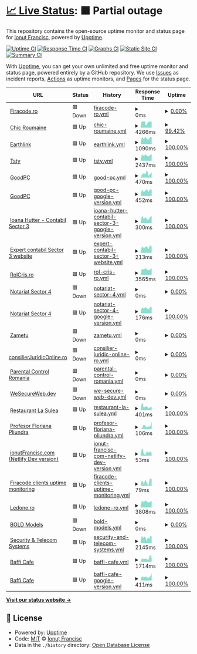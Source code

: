 # [📈 Live Status](https://joahn3.github.io/upptime2): <!--live status--> **🟧 Partial outage**

This repository contains the open-source uptime monitor and status page for [Ionuț Francisc](https://joahn3.github.io/upptime2), powered by [Upptime](https://github.com/upptime/upptime).

[![Uptime CI](https://github.com/joahn3/upptime2/workflows/Uptime%20CI/badge.svg)](https://github.com/joahn3/upptime2/actions?query=workflow%3A%22Uptime+CI%22)
[![Response Time CI](https://github.com/joahn3/upptime2/workflows/Response%20Time%20CI/badge.svg)](https://github.com/joahn3/upptime2/actions?query=workflow%3A%22Response+Time+CI%22)
[![Graphs CI](https://github.com/joahn3/upptime2/workflows/Graphs%20CI/badge.svg)](https://github.com/joahn3/upptime2/actions?query=workflow%3A%22Graphs+CI%22)
[![Static Site CI](https://github.com/joahn3/upptime2/workflows/Static%20Site%20CI/badge.svg)](https://github.com/joahn3/upptime2/actions?query=workflow%3A%22Static+Site+CI%22)
[![Summary CI](https://github.com/joahn3/upptime2/workflows/Summary%20CI/badge.svg)](https://github.com/joahn3/upptime2/actions?query=workflow%3A%22Summary+CI%22)

With [Upptime](https://upptime.js.org), you can get your own unlimited and free uptime monitor and status page, powered entirely by a GitHub repository. We use [Issues](https://github.com/joahn3/upptime2/issues) as incident reports, [Actions](https://github.com/joahn3/upptime2/actions) as uptime monitors, and [Pages](https://joahn3.github.io/upptime2) for the status page.

<!--start: status pages-->
<!-- This summary is generated by Upptime (https://github.com/upptime/upptime) -->
<!-- Do not edit this manually, your changes will be overwritten -->
<!-- prettier-ignore -->
| URL | Status | History | Response Time | Uptime |
| --- | ------ | ------- | ------------- | ------ |
| <img alt="" src="https://icons.duckduckgo.com/ip3/firacode.ro.ico" height="13"> [Firacode.ro](https://firacode.ro) | 🟥 Down | [firacode-ro.yml](https://github.com/joahn3/upptime2/commits/HEAD/history/firacode-ro.yml) | <details><summary><img alt="Response time graph" src="./graphs/firacode-ro/response-time-week.png" height="20"> 0ms</summary><br><a href="https://joahn3.github.io/upptime2/history/firacode-ro"><img alt="Response time 0" src="https://img.shields.io/endpoint?url=https%3A%2F%2Fraw.githubusercontent.com%2Fjoahn3%2Fupptime2%2FHEAD%2Fapi%2Ffiracode-ro%2Fresponse-time.json"></a><br><a href="https://joahn3.github.io/upptime2/history/firacode-ro"><img alt="24-hour response time 0" src="https://img.shields.io/endpoint?url=https%3A%2F%2Fraw.githubusercontent.com%2Fjoahn3%2Fupptime2%2FHEAD%2Fapi%2Ffiracode-ro%2Fresponse-time-day.json"></a><br><a href="https://joahn3.github.io/upptime2/history/firacode-ro"><img alt="7-day response time 0" src="https://img.shields.io/endpoint?url=https%3A%2F%2Fraw.githubusercontent.com%2Fjoahn3%2Fupptime2%2FHEAD%2Fapi%2Ffiracode-ro%2Fresponse-time-week.json"></a><br><a href="https://joahn3.github.io/upptime2/history/firacode-ro"><img alt="30-day response time 0" src="https://img.shields.io/endpoint?url=https%3A%2F%2Fraw.githubusercontent.com%2Fjoahn3%2Fupptime2%2FHEAD%2Fapi%2Ffiracode-ro%2Fresponse-time-month.json"></a><br><a href="https://joahn3.github.io/upptime2/history/firacode-ro"><img alt="1-year response time 0" src="https://img.shields.io/endpoint?url=https%3A%2F%2Fraw.githubusercontent.com%2Fjoahn3%2Fupptime2%2FHEAD%2Fapi%2Ffiracode-ro%2Fresponse-time-year.json"></a></details> | <details><summary><a href="https://joahn3.github.io/upptime2/history/firacode-ro">0.00%</a></summary><a href="https://joahn3.github.io/upptime2/history/firacode-ro"><img alt="All-time uptime 0.00%" src="https://img.shields.io/endpoint?url=https%3A%2F%2Fraw.githubusercontent.com%2Fjoahn3%2Fupptime2%2FHEAD%2Fapi%2Ffiracode-ro%2Fuptime.json"></a><br><a href="https://joahn3.github.io/upptime2/history/firacode-ro"><img alt="24-hour uptime 0.00%" src="https://img.shields.io/endpoint?url=https%3A%2F%2Fraw.githubusercontent.com%2Fjoahn3%2Fupptime2%2FHEAD%2Fapi%2Ffiracode-ro%2Fuptime-day.json"></a><br><a href="https://joahn3.github.io/upptime2/history/firacode-ro"><img alt="7-day uptime 0.00%" src="https://img.shields.io/endpoint?url=https%3A%2F%2Fraw.githubusercontent.com%2Fjoahn3%2Fupptime2%2FHEAD%2Fapi%2Ffiracode-ro%2Fuptime-week.json"></a><br><a href="https://joahn3.github.io/upptime2/history/firacode-ro"><img alt="30-day uptime 0.00%" src="https://img.shields.io/endpoint?url=https%3A%2F%2Fraw.githubusercontent.com%2Fjoahn3%2Fupptime2%2FHEAD%2Fapi%2Ffiracode-ro%2Fuptime-month.json"></a><br><a href="https://joahn3.github.io/upptime2/history/firacode-ro"><img alt="1-year uptime 0.00%" src="https://img.shields.io/endpoint?url=https%3A%2F%2Fraw.githubusercontent.com%2Fjoahn3%2Fupptime2%2FHEAD%2Fapi%2Ffiracode-ro%2Fuptime-year.json"></a></details>
| <img alt="" src="https://icons.duckduckgo.com/ip3/www.chicroumaine.com.ico" height="13"> [Chic Roumaine](https://www.chicroumaine.com) | 🟩 Up | [chic-roumaine.yml](https://github.com/joahn3/upptime2/commits/HEAD/history/chic-roumaine.yml) | <details><summary><img alt="Response time graph" src="./graphs/chic-roumaine/response-time-week.png" height="20"> 4266ms</summary><br><a href="https://joahn3.github.io/upptime2/history/chic-roumaine"><img alt="Response time 4386" src="https://img.shields.io/endpoint?url=https%3A%2F%2Fraw.githubusercontent.com%2Fjoahn3%2Fupptime2%2FHEAD%2Fapi%2Fchic-roumaine%2Fresponse-time.json"></a><br><a href="https://joahn3.github.io/upptime2/history/chic-roumaine"><img alt="24-hour response time 4577" src="https://img.shields.io/endpoint?url=https%3A%2F%2Fraw.githubusercontent.com%2Fjoahn3%2Fupptime2%2FHEAD%2Fapi%2Fchic-roumaine%2Fresponse-time-day.json"></a><br><a href="https://joahn3.github.io/upptime2/history/chic-roumaine"><img alt="7-day response time 4266" src="https://img.shields.io/endpoint?url=https%3A%2F%2Fraw.githubusercontent.com%2Fjoahn3%2Fupptime2%2FHEAD%2Fapi%2Fchic-roumaine%2Fresponse-time-week.json"></a><br><a href="https://joahn3.github.io/upptime2/history/chic-roumaine"><img alt="30-day response time 4212" src="https://img.shields.io/endpoint?url=https%3A%2F%2Fraw.githubusercontent.com%2Fjoahn3%2Fupptime2%2FHEAD%2Fapi%2Fchic-roumaine%2Fresponse-time-month.json"></a><br><a href="https://joahn3.github.io/upptime2/history/chic-roumaine"><img alt="1-year response time 4127" src="https://img.shields.io/endpoint?url=https%3A%2F%2Fraw.githubusercontent.com%2Fjoahn3%2Fupptime2%2FHEAD%2Fapi%2Fchic-roumaine%2Fresponse-time-year.json"></a></details> | <details><summary><a href="https://joahn3.github.io/upptime2/history/chic-roumaine">99.42%</a></summary><a href="https://joahn3.github.io/upptime2/history/chic-roumaine"><img alt="All-time uptime 99.99%" src="https://img.shields.io/endpoint?url=https%3A%2F%2Fraw.githubusercontent.com%2Fjoahn3%2Fupptime2%2FHEAD%2Fapi%2Fchic-roumaine%2Fuptime.json"></a><br><a href="https://joahn3.github.io/upptime2/history/chic-roumaine"><img alt="24-hour uptime 100.00%" src="https://img.shields.io/endpoint?url=https%3A%2F%2Fraw.githubusercontent.com%2Fjoahn3%2Fupptime2%2FHEAD%2Fapi%2Fchic-roumaine%2Fuptime-day.json"></a><br><a href="https://joahn3.github.io/upptime2/history/chic-roumaine"><img alt="7-day uptime 99.42%" src="https://img.shields.io/endpoint?url=https%3A%2F%2Fraw.githubusercontent.com%2Fjoahn3%2Fupptime2%2FHEAD%2Fapi%2Fchic-roumaine%2Fuptime-week.json"></a><br><a href="https://joahn3.github.io/upptime2/history/chic-roumaine"><img alt="30-day uptime 99.87%" src="https://img.shields.io/endpoint?url=https%3A%2F%2Fraw.githubusercontent.com%2Fjoahn3%2Fupptime2%2FHEAD%2Fapi%2Fchic-roumaine%2Fuptime-month.json"></a><br><a href="https://joahn3.github.io/upptime2/history/chic-roumaine"><img alt="1-year uptime 99.98%" src="https://img.shields.io/endpoint?url=https%3A%2F%2Fraw.githubusercontent.com%2Fjoahn3%2Fupptime2%2FHEAD%2Fapi%2Fchic-roumaine%2Fuptime-year.json"></a></details>
| <img alt="" src="https://icons.duckduckgo.com/ip3/earthlink.ro.ico" height="13"> [Earthlink](https://earthlink.ro) | 🟩 Up | [earthlink.yml](https://github.com/joahn3/upptime2/commits/HEAD/history/earthlink.yml) | <details><summary><img alt="Response time graph" src="./graphs/earthlink/response-time-week.png" height="20"> 1090ms</summary><br><a href="https://joahn3.github.io/upptime2/history/earthlink"><img alt="Response time 1129" src="https://img.shields.io/endpoint?url=https%3A%2F%2Fraw.githubusercontent.com%2Fjoahn3%2Fupptime2%2FHEAD%2Fapi%2Fearthlink%2Fresponse-time.json"></a><br><a href="https://joahn3.github.io/upptime2/history/earthlink"><img alt="24-hour response time 856" src="https://img.shields.io/endpoint?url=https%3A%2F%2Fraw.githubusercontent.com%2Fjoahn3%2Fupptime2%2FHEAD%2Fapi%2Fearthlink%2Fresponse-time-day.json"></a><br><a href="https://joahn3.github.io/upptime2/history/earthlink"><img alt="7-day response time 1090" src="https://img.shields.io/endpoint?url=https%3A%2F%2Fraw.githubusercontent.com%2Fjoahn3%2Fupptime2%2FHEAD%2Fapi%2Fearthlink%2Fresponse-time-week.json"></a><br><a href="https://joahn3.github.io/upptime2/history/earthlink"><img alt="30-day response time 1144" src="https://img.shields.io/endpoint?url=https%3A%2F%2Fraw.githubusercontent.com%2Fjoahn3%2Fupptime2%2FHEAD%2Fapi%2Fearthlink%2Fresponse-time-month.json"></a><br><a href="https://joahn3.github.io/upptime2/history/earthlink"><img alt="1-year response time 1161" src="https://img.shields.io/endpoint?url=https%3A%2F%2Fraw.githubusercontent.com%2Fjoahn3%2Fupptime2%2FHEAD%2Fapi%2Fearthlink%2Fresponse-time-year.json"></a></details> | <details><summary><a href="https://joahn3.github.io/upptime2/history/earthlink">100.00%</a></summary><a href="https://joahn3.github.io/upptime2/history/earthlink"><img alt="All-time uptime 99.96%" src="https://img.shields.io/endpoint?url=https%3A%2F%2Fraw.githubusercontent.com%2Fjoahn3%2Fupptime2%2FHEAD%2Fapi%2Fearthlink%2Fuptime.json"></a><br><a href="https://joahn3.github.io/upptime2/history/earthlink"><img alt="24-hour uptime 100.00%" src="https://img.shields.io/endpoint?url=https%3A%2F%2Fraw.githubusercontent.com%2Fjoahn3%2Fupptime2%2FHEAD%2Fapi%2Fearthlink%2Fuptime-day.json"></a><br><a href="https://joahn3.github.io/upptime2/history/earthlink"><img alt="7-day uptime 100.00%" src="https://img.shields.io/endpoint?url=https%3A%2F%2Fraw.githubusercontent.com%2Fjoahn3%2Fupptime2%2FHEAD%2Fapi%2Fearthlink%2Fuptime-week.json"></a><br><a href="https://joahn3.github.io/upptime2/history/earthlink"><img alt="30-day uptime 100.00%" src="https://img.shields.io/endpoint?url=https%3A%2F%2Fraw.githubusercontent.com%2Fjoahn3%2Fupptime2%2FHEAD%2Fapi%2Fearthlink%2Fuptime-month.json"></a><br><a href="https://joahn3.github.io/upptime2/history/earthlink"><img alt="1-year uptime 99.99%" src="https://img.shields.io/endpoint?url=https%3A%2F%2Fraw.githubusercontent.com%2Fjoahn3%2Fupptime2%2FHEAD%2Fapi%2Fearthlink%2Fuptime-year.json"></a></details>
| <img alt="" src="https://icons.duckduckgo.com/ip3/tsty.ro.ico" height="13"> [Tsty](https://tsty.ro) | 🟩 Up | [tsty.yml](https://github.com/joahn3/upptime2/commits/HEAD/history/tsty.yml) | <details><summary><img alt="Response time graph" src="./graphs/tsty/response-time-week.png" height="20"> 2437ms</summary><br><a href="https://joahn3.github.io/upptime2/history/tsty"><img alt="Response time 2392" src="https://img.shields.io/endpoint?url=https%3A%2F%2Fraw.githubusercontent.com%2Fjoahn3%2Fupptime2%2FHEAD%2Fapi%2Ftsty%2Fresponse-time.json"></a><br><a href="https://joahn3.github.io/upptime2/history/tsty"><img alt="24-hour response time 2104" src="https://img.shields.io/endpoint?url=https%3A%2F%2Fraw.githubusercontent.com%2Fjoahn3%2Fupptime2%2FHEAD%2Fapi%2Ftsty%2Fresponse-time-day.json"></a><br><a href="https://joahn3.github.io/upptime2/history/tsty"><img alt="7-day response time 2437" src="https://img.shields.io/endpoint?url=https%3A%2F%2Fraw.githubusercontent.com%2Fjoahn3%2Fupptime2%2FHEAD%2Fapi%2Ftsty%2Fresponse-time-week.json"></a><br><a href="https://joahn3.github.io/upptime2/history/tsty"><img alt="30-day response time 2536" src="https://img.shields.io/endpoint?url=https%3A%2F%2Fraw.githubusercontent.com%2Fjoahn3%2Fupptime2%2FHEAD%2Fapi%2Ftsty%2Fresponse-time-month.json"></a><br><a href="https://joahn3.github.io/upptime2/history/tsty"><img alt="1-year response time 2472" src="https://img.shields.io/endpoint?url=https%3A%2F%2Fraw.githubusercontent.com%2Fjoahn3%2Fupptime2%2FHEAD%2Fapi%2Ftsty%2Fresponse-time-year.json"></a></details> | <details><summary><a href="https://joahn3.github.io/upptime2/history/tsty">100.00%</a></summary><a href="https://joahn3.github.io/upptime2/history/tsty"><img alt="All-time uptime 99.94%" src="https://img.shields.io/endpoint?url=https%3A%2F%2Fraw.githubusercontent.com%2Fjoahn3%2Fupptime2%2FHEAD%2Fapi%2Ftsty%2Fuptime.json"></a><br><a href="https://joahn3.github.io/upptime2/history/tsty"><img alt="24-hour uptime 100.00%" src="https://img.shields.io/endpoint?url=https%3A%2F%2Fraw.githubusercontent.com%2Fjoahn3%2Fupptime2%2FHEAD%2Fapi%2Ftsty%2Fuptime-day.json"></a><br><a href="https://joahn3.github.io/upptime2/history/tsty"><img alt="7-day uptime 100.00%" src="https://img.shields.io/endpoint?url=https%3A%2F%2Fraw.githubusercontent.com%2Fjoahn3%2Fupptime2%2FHEAD%2Fapi%2Ftsty%2Fuptime-week.json"></a><br><a href="https://joahn3.github.io/upptime2/history/tsty"><img alt="30-day uptime 99.93%" src="https://img.shields.io/endpoint?url=https%3A%2F%2Fraw.githubusercontent.com%2Fjoahn3%2Fupptime2%2FHEAD%2Fapi%2Ftsty%2Fuptime-month.json"></a><br><a href="https://joahn3.github.io/upptime2/history/tsty"><img alt="1-year uptime 99.96%" src="https://img.shields.io/endpoint?url=https%3A%2F%2Fraw.githubusercontent.com%2Fjoahn3%2Fupptime2%2FHEAD%2Fapi%2Ftsty%2Fuptime-year.json"></a></details>
| <img alt="" src="https://icons.duckduckgo.com/ip3/goodpc.ro.ico" height="13"> [GoodPC](https://goodpc.ro) | 🟩 Up | [good-pc.yml](https://github.com/joahn3/upptime2/commits/HEAD/history/good-pc.yml) | <details><summary><img alt="Response time graph" src="./graphs/good-pc/response-time-week.png" height="20"> 470ms</summary><br><a href="https://joahn3.github.io/upptime2/history/good-pc"><img alt="Response time 643" src="https://img.shields.io/endpoint?url=https%3A%2F%2Fraw.githubusercontent.com%2Fjoahn3%2Fupptime2%2FHEAD%2Fapi%2Fgood-pc%2Fresponse-time.json"></a><br><a href="https://joahn3.github.io/upptime2/history/good-pc"><img alt="24-hour response time 219" src="https://img.shields.io/endpoint?url=https%3A%2F%2Fraw.githubusercontent.com%2Fjoahn3%2Fupptime2%2FHEAD%2Fapi%2Fgood-pc%2Fresponse-time-day.json"></a><br><a href="https://joahn3.github.io/upptime2/history/good-pc"><img alt="7-day response time 470" src="https://img.shields.io/endpoint?url=https%3A%2F%2Fraw.githubusercontent.com%2Fjoahn3%2Fupptime2%2FHEAD%2Fapi%2Fgood-pc%2Fresponse-time-week.json"></a><br><a href="https://joahn3.github.io/upptime2/history/good-pc"><img alt="30-day response time 466" src="https://img.shields.io/endpoint?url=https%3A%2F%2Fraw.githubusercontent.com%2Fjoahn3%2Fupptime2%2FHEAD%2Fapi%2Fgood-pc%2Fresponse-time-month.json"></a><br><a href="https://joahn3.github.io/upptime2/history/good-pc"><img alt="1-year response time 622" src="https://img.shields.io/endpoint?url=https%3A%2F%2Fraw.githubusercontent.com%2Fjoahn3%2Fupptime2%2FHEAD%2Fapi%2Fgood-pc%2Fresponse-time-year.json"></a></details> | <details><summary><a href="https://joahn3.github.io/upptime2/history/good-pc">100.00%</a></summary><a href="https://joahn3.github.io/upptime2/history/good-pc"><img alt="All-time uptime 99.95%" src="https://img.shields.io/endpoint?url=https%3A%2F%2Fraw.githubusercontent.com%2Fjoahn3%2Fupptime2%2FHEAD%2Fapi%2Fgood-pc%2Fuptime.json"></a><br><a href="https://joahn3.github.io/upptime2/history/good-pc"><img alt="24-hour uptime 100.00%" src="https://img.shields.io/endpoint?url=https%3A%2F%2Fraw.githubusercontent.com%2Fjoahn3%2Fupptime2%2FHEAD%2Fapi%2Fgood-pc%2Fuptime-day.json"></a><br><a href="https://joahn3.github.io/upptime2/history/good-pc"><img alt="7-day uptime 100.00%" src="https://img.shields.io/endpoint?url=https%3A%2F%2Fraw.githubusercontent.com%2Fjoahn3%2Fupptime2%2FHEAD%2Fapi%2Fgood-pc%2Fuptime-week.json"></a><br><a href="https://joahn3.github.io/upptime2/history/good-pc"><img alt="30-day uptime 100.00%" src="https://img.shields.io/endpoint?url=https%3A%2F%2Fraw.githubusercontent.com%2Fjoahn3%2Fupptime2%2FHEAD%2Fapi%2Fgood-pc%2Fuptime-month.json"></a><br><a href="https://joahn3.github.io/upptime2/history/good-pc"><img alt="1-year uptime 99.98%" src="https://img.shields.io/endpoint?url=https%3A%2F%2Fraw.githubusercontent.com%2Fjoahn3%2Fupptime2%2FHEAD%2Fapi%2Fgood-pc%2Fuptime-year.json"></a></details>
| <img alt="" src="https://icons.duckduckgo.com/ip3/good-pc.business.site.ico" height="13"> [GoodPC <Google version>](https://good-pc.business.site) | 🟩 Up | [good-pc-google-version.yml](https://github.com/joahn3/upptime2/commits/HEAD/history/good-pc-google-version.yml) | <details><summary><img alt="Response time graph" src="./graphs/good-pc-google-version/response-time-week.png" height="20"> 452ms</summary><br><a href="https://joahn3.github.io/upptime2/history/good-pc-google-version"><img alt="Response time 437" src="https://img.shields.io/endpoint?url=https%3A%2F%2Fraw.githubusercontent.com%2Fjoahn3%2Fupptime2%2FHEAD%2Fapi%2Fgood-pc-google-version%2Fresponse-time.json"></a><br><a href="https://joahn3.github.io/upptime2/history/good-pc-google-version"><img alt="24-hour response time 556" src="https://img.shields.io/endpoint?url=https%3A%2F%2Fraw.githubusercontent.com%2Fjoahn3%2Fupptime2%2FHEAD%2Fapi%2Fgood-pc-google-version%2Fresponse-time-day.json"></a><br><a href="https://joahn3.github.io/upptime2/history/good-pc-google-version"><img alt="7-day response time 452" src="https://img.shields.io/endpoint?url=https%3A%2F%2Fraw.githubusercontent.com%2Fjoahn3%2Fupptime2%2FHEAD%2Fapi%2Fgood-pc-google-version%2Fresponse-time-week.json"></a><br><a href="https://joahn3.github.io/upptime2/history/good-pc-google-version"><img alt="30-day response time 425" src="https://img.shields.io/endpoint?url=https%3A%2F%2Fraw.githubusercontent.com%2Fjoahn3%2Fupptime2%2FHEAD%2Fapi%2Fgood-pc-google-version%2Fresponse-time-month.json"></a><br><a href="https://joahn3.github.io/upptime2/history/good-pc-google-version"><img alt="1-year response time 466" src="https://img.shields.io/endpoint?url=https%3A%2F%2Fraw.githubusercontent.com%2Fjoahn3%2Fupptime2%2FHEAD%2Fapi%2Fgood-pc-google-version%2Fresponse-time-year.json"></a></details> | <details><summary><a href="https://joahn3.github.io/upptime2/history/good-pc-google-version">100.00%</a></summary><a href="https://joahn3.github.io/upptime2/history/good-pc-google-version"><img alt="All-time uptime 99.99%" src="https://img.shields.io/endpoint?url=https%3A%2F%2Fraw.githubusercontent.com%2Fjoahn3%2Fupptime2%2FHEAD%2Fapi%2Fgood-pc-google-version%2Fuptime.json"></a><br><a href="https://joahn3.github.io/upptime2/history/good-pc-google-version"><img alt="24-hour uptime 100.00%" src="https://img.shields.io/endpoint?url=https%3A%2F%2Fraw.githubusercontent.com%2Fjoahn3%2Fupptime2%2FHEAD%2Fapi%2Fgood-pc-google-version%2Fuptime-day.json"></a><br><a href="https://joahn3.github.io/upptime2/history/good-pc-google-version"><img alt="7-day uptime 100.00%" src="https://img.shields.io/endpoint?url=https%3A%2F%2Fraw.githubusercontent.com%2Fjoahn3%2Fupptime2%2FHEAD%2Fapi%2Fgood-pc-google-version%2Fuptime-week.json"></a><br><a href="https://joahn3.github.io/upptime2/history/good-pc-google-version"><img alt="30-day uptime 100.00%" src="https://img.shields.io/endpoint?url=https%3A%2F%2Fraw.githubusercontent.com%2Fjoahn3%2Fupptime2%2FHEAD%2Fapi%2Fgood-pc-google-version%2Fuptime-month.json"></a><br><a href="https://joahn3.github.io/upptime2/history/good-pc-google-version"><img alt="1-year uptime 99.99%" src="https://img.shields.io/endpoint?url=https%3A%2F%2Fraw.githubusercontent.com%2Fjoahn3%2Fupptime2%2FHEAD%2Fapi%2Fgood-pc-google-version%2Fuptime-year.json"></a></details>
| <img alt="" src="https://expert-contabil-sector3.business.site/" height="13"> [Ioana Hutter - Contabil Sector 3 <Google version>](https://expert-contabil-sector3.business.site/) | 🟩 Up | [ioana-hutter-contabil-sector-3-google-version.yml](https://github.com/joahn3/upptime2/commits/HEAD/history/ioana-hutter-contabil-sector-3-google-version.yml) | <details><summary><img alt="Response time graph" src="./graphs/ioana-hutter-contabil-sector-3-google-version/response-time-week.png" height="20"> 300ms</summary><br><a href="https://joahn3.github.io/upptime2/history/ioana-hutter-contabil-sector-3-google-version"><img alt="Response time 352" src="https://img.shields.io/endpoint?url=https%3A%2F%2Fraw.githubusercontent.com%2Fjoahn3%2Fupptime2%2FHEAD%2Fapi%2Fioana-hutter-contabil-sector-3-google-version%2Fresponse-time.json"></a><br><a href="https://joahn3.github.io/upptime2/history/ioana-hutter-contabil-sector-3-google-version"><img alt="24-hour response time 272" src="https://img.shields.io/endpoint?url=https%3A%2F%2Fraw.githubusercontent.com%2Fjoahn3%2Fupptime2%2FHEAD%2Fapi%2Fioana-hutter-contabil-sector-3-google-version%2Fresponse-time-day.json"></a><br><a href="https://joahn3.github.io/upptime2/history/ioana-hutter-contabil-sector-3-google-version"><img alt="7-day response time 300" src="https://img.shields.io/endpoint?url=https%3A%2F%2Fraw.githubusercontent.com%2Fjoahn3%2Fupptime2%2FHEAD%2Fapi%2Fioana-hutter-contabil-sector-3-google-version%2Fresponse-time-week.json"></a><br><a href="https://joahn3.github.io/upptime2/history/ioana-hutter-contabil-sector-3-google-version"><img alt="30-day response time 339" src="https://img.shields.io/endpoint?url=https%3A%2F%2Fraw.githubusercontent.com%2Fjoahn3%2Fupptime2%2FHEAD%2Fapi%2Fioana-hutter-contabil-sector-3-google-version%2Fresponse-time-month.json"></a><br><a href="https://joahn3.github.io/upptime2/history/ioana-hutter-contabil-sector-3-google-version"><img alt="1-year response time 361" src="https://img.shields.io/endpoint?url=https%3A%2F%2Fraw.githubusercontent.com%2Fjoahn3%2Fupptime2%2FHEAD%2Fapi%2Fioana-hutter-contabil-sector-3-google-version%2Fresponse-time-year.json"></a></details> | <details><summary><a href="https://joahn3.github.io/upptime2/history/ioana-hutter-contabil-sector-3-google-version">100.00%</a></summary><a href="https://joahn3.github.io/upptime2/history/ioana-hutter-contabil-sector-3-google-version"><img alt="All-time uptime 100.00%" src="https://img.shields.io/endpoint?url=https%3A%2F%2Fraw.githubusercontent.com%2Fjoahn3%2Fupptime2%2FHEAD%2Fapi%2Fioana-hutter-contabil-sector-3-google-version%2Fuptime.json"></a><br><a href="https://joahn3.github.io/upptime2/history/ioana-hutter-contabil-sector-3-google-version"><img alt="24-hour uptime 100.00%" src="https://img.shields.io/endpoint?url=https%3A%2F%2Fraw.githubusercontent.com%2Fjoahn3%2Fupptime2%2FHEAD%2Fapi%2Fioana-hutter-contabil-sector-3-google-version%2Fuptime-day.json"></a><br><a href="https://joahn3.github.io/upptime2/history/ioana-hutter-contabil-sector-3-google-version"><img alt="7-day uptime 100.00%" src="https://img.shields.io/endpoint?url=https%3A%2F%2Fraw.githubusercontent.com%2Fjoahn3%2Fupptime2%2FHEAD%2Fapi%2Fioana-hutter-contabil-sector-3-google-version%2Fuptime-week.json"></a><br><a href="https://joahn3.github.io/upptime2/history/ioana-hutter-contabil-sector-3-google-version"><img alt="30-day uptime 100.00%" src="https://img.shields.io/endpoint?url=https%3A%2F%2Fraw.githubusercontent.com%2Fjoahn3%2Fupptime2%2FHEAD%2Fapi%2Fioana-hutter-contabil-sector-3-google-version%2Fuptime-month.json"></a><br><a href="https://joahn3.github.io/upptime2/history/ioana-hutter-contabil-sector-3-google-version"><img alt="1-year uptime 100.00%" src="https://img.shields.io/endpoint?url=https%3A%2F%2Fraw.githubusercontent.com%2Fjoahn3%2Fupptime2%2FHEAD%2Fapi%2Fioana-hutter-contabil-sector-3-google-version%2Fuptime-year.json"></a></details>
| <img alt="" src="https://sites.google.com/view/expert-contabil-sector3/" height="13"> [Expert contabil Sector 3 website](https://sites.google.com/view/expert-contabil-sector3/) | 🟩 Up | [expert-contabil-sector-3-website.yml](https://github.com/joahn3/upptime2/commits/HEAD/history/expert-contabil-sector-3-website.yml) | <details><summary><img alt="Response time graph" src="./graphs/expert-contabil-sector-3-website/response-time-week.png" height="20"> 213ms</summary><br><a href="https://joahn3.github.io/upptime2/history/expert-contabil-sector-3-website"><img alt="Response time 272" src="https://img.shields.io/endpoint?url=https%3A%2F%2Fraw.githubusercontent.com%2Fjoahn3%2Fupptime2%2FHEAD%2Fapi%2Fexpert-contabil-sector-3-website%2Fresponse-time.json"></a><br><a href="https://joahn3.github.io/upptime2/history/expert-contabil-sector-3-website"><img alt="24-hour response time 143" src="https://img.shields.io/endpoint?url=https%3A%2F%2Fraw.githubusercontent.com%2Fjoahn3%2Fupptime2%2FHEAD%2Fapi%2Fexpert-contabil-sector-3-website%2Fresponse-time-day.json"></a><br><a href="https://joahn3.github.io/upptime2/history/expert-contabil-sector-3-website"><img alt="7-day response time 213" src="https://img.shields.io/endpoint?url=https%3A%2F%2Fraw.githubusercontent.com%2Fjoahn3%2Fupptime2%2FHEAD%2Fapi%2Fexpert-contabil-sector-3-website%2Fresponse-time-week.json"></a><br><a href="https://joahn3.github.io/upptime2/history/expert-contabil-sector-3-website"><img alt="30-day response time 223" src="https://img.shields.io/endpoint?url=https%3A%2F%2Fraw.githubusercontent.com%2Fjoahn3%2Fupptime2%2FHEAD%2Fapi%2Fexpert-contabil-sector-3-website%2Fresponse-time-month.json"></a><br><a href="https://joahn3.github.io/upptime2/history/expert-contabil-sector-3-website"><img alt="1-year response time 222" src="https://img.shields.io/endpoint?url=https%3A%2F%2Fraw.githubusercontent.com%2Fjoahn3%2Fupptime2%2FHEAD%2Fapi%2Fexpert-contabil-sector-3-website%2Fresponse-time-year.json"></a></details> | <details><summary><a href="https://joahn3.github.io/upptime2/history/expert-contabil-sector-3-website">100.00%</a></summary><a href="https://joahn3.github.io/upptime2/history/expert-contabil-sector-3-website"><img alt="All-time uptime 100.00%" src="https://img.shields.io/endpoint?url=https%3A%2F%2Fraw.githubusercontent.com%2Fjoahn3%2Fupptime2%2FHEAD%2Fapi%2Fexpert-contabil-sector-3-website%2Fuptime.json"></a><br><a href="https://joahn3.github.io/upptime2/history/expert-contabil-sector-3-website"><img alt="24-hour uptime 100.00%" src="https://img.shields.io/endpoint?url=https%3A%2F%2Fraw.githubusercontent.com%2Fjoahn3%2Fupptime2%2FHEAD%2Fapi%2Fexpert-contabil-sector-3-website%2Fuptime-day.json"></a><br><a href="https://joahn3.github.io/upptime2/history/expert-contabil-sector-3-website"><img alt="7-day uptime 100.00%" src="https://img.shields.io/endpoint?url=https%3A%2F%2Fraw.githubusercontent.com%2Fjoahn3%2Fupptime2%2FHEAD%2Fapi%2Fexpert-contabil-sector-3-website%2Fuptime-week.json"></a><br><a href="https://joahn3.github.io/upptime2/history/expert-contabil-sector-3-website"><img alt="30-day uptime 100.00%" src="https://img.shields.io/endpoint?url=https%3A%2F%2Fraw.githubusercontent.com%2Fjoahn3%2Fupptime2%2FHEAD%2Fapi%2Fexpert-contabil-sector-3-website%2Fuptime-month.json"></a><br><a href="https://joahn3.github.io/upptime2/history/expert-contabil-sector-3-website"><img alt="1-year uptime 100.00%" src="https://img.shields.io/endpoint?url=https%3A%2F%2Fraw.githubusercontent.com%2Fjoahn3%2Fupptime2%2FHEAD%2Fapi%2Fexpert-contabil-sector-3-website%2Fuptime-year.json"></a></details>
| <img alt="" src="https://icons.duckduckgo.com/ip3/rolcris.ro.ico" height="13"> [RolCris.ro](https://rolcris.ro) | 🟩 Up | [rol-cris-ro.yml](https://github.com/joahn3/upptime2/commits/HEAD/history/rol-cris-ro.yml) | <details><summary><img alt="Response time graph" src="./graphs/rol-cris-ro/response-time-week.png" height="20"> 3565ms</summary><br><a href="https://joahn3.github.io/upptime2/history/rol-cris-ro"><img alt="Response time 3518" src="https://img.shields.io/endpoint?url=https%3A%2F%2Fraw.githubusercontent.com%2Fjoahn3%2Fupptime2%2FHEAD%2Fapi%2Frol-cris-ro%2Fresponse-time.json"></a><br><a href="https://joahn3.github.io/upptime2/history/rol-cris-ro"><img alt="24-hour response time 2780" src="https://img.shields.io/endpoint?url=https%3A%2F%2Fraw.githubusercontent.com%2Fjoahn3%2Fupptime2%2FHEAD%2Fapi%2Frol-cris-ro%2Fresponse-time-day.json"></a><br><a href="https://joahn3.github.io/upptime2/history/rol-cris-ro"><img alt="7-day response time 3565" src="https://img.shields.io/endpoint?url=https%3A%2F%2Fraw.githubusercontent.com%2Fjoahn3%2Fupptime2%2FHEAD%2Fapi%2Frol-cris-ro%2Fresponse-time-week.json"></a><br><a href="https://joahn3.github.io/upptime2/history/rol-cris-ro"><img alt="30-day response time 3838" src="https://img.shields.io/endpoint?url=https%3A%2F%2Fraw.githubusercontent.com%2Fjoahn3%2Fupptime2%2FHEAD%2Fapi%2Frol-cris-ro%2Fresponse-time-month.json"></a><br><a href="https://joahn3.github.io/upptime2/history/rol-cris-ro"><img alt="1-year response time 3470" src="https://img.shields.io/endpoint?url=https%3A%2F%2Fraw.githubusercontent.com%2Fjoahn3%2Fupptime2%2FHEAD%2Fapi%2Frol-cris-ro%2Fresponse-time-year.json"></a></details> | <details><summary><a href="https://joahn3.github.io/upptime2/history/rol-cris-ro">100.00%</a></summary><a href="https://joahn3.github.io/upptime2/history/rol-cris-ro"><img alt="All-time uptime 99.89%" src="https://img.shields.io/endpoint?url=https%3A%2F%2Fraw.githubusercontent.com%2Fjoahn3%2Fupptime2%2FHEAD%2Fapi%2Frol-cris-ro%2Fuptime.json"></a><br><a href="https://joahn3.github.io/upptime2/history/rol-cris-ro"><img alt="24-hour uptime 100.00%" src="https://img.shields.io/endpoint?url=https%3A%2F%2Fraw.githubusercontent.com%2Fjoahn3%2Fupptime2%2FHEAD%2Fapi%2Frol-cris-ro%2Fuptime-day.json"></a><br><a href="https://joahn3.github.io/upptime2/history/rol-cris-ro"><img alt="7-day uptime 100.00%" src="https://img.shields.io/endpoint?url=https%3A%2F%2Fraw.githubusercontent.com%2Fjoahn3%2Fupptime2%2FHEAD%2Fapi%2Frol-cris-ro%2Fuptime-week.json"></a><br><a href="https://joahn3.github.io/upptime2/history/rol-cris-ro"><img alt="30-day uptime 99.93%" src="https://img.shields.io/endpoint?url=https%3A%2F%2Fraw.githubusercontent.com%2Fjoahn3%2Fupptime2%2FHEAD%2Fapi%2Frol-cris-ro%2Fuptime-month.json"></a><br><a href="https://joahn3.github.io/upptime2/history/rol-cris-ro"><img alt="1-year uptime 99.90%" src="https://img.shields.io/endpoint?url=https%3A%2F%2Fraw.githubusercontent.com%2Fjoahn3%2Fupptime2%2FHEAD%2Fapi%2Frol-cris-ro%2Fuptime-year.json"></a></details>
| <img alt="" src="https://icons.duckduckgo.com/ip3/notarsector4.ro.ico" height="13"> [Notariat Sector 4](https://notarsector4.ro) | 🟥 Down | [notariat-sector-4.yml](https://github.com/joahn3/upptime2/commits/HEAD/history/notariat-sector-4.yml) | <details><summary><img alt="Response time graph" src="./graphs/notariat-sector-4/response-time-week.png" height="20"> 0ms</summary><br><a href="https://joahn3.github.io/upptime2/history/notariat-sector-4"><img alt="Response time 1211" src="https://img.shields.io/endpoint?url=https%3A%2F%2Fraw.githubusercontent.com%2Fjoahn3%2Fupptime2%2FHEAD%2Fapi%2Fnotariat-sector-4%2Fresponse-time.json"></a><br><a href="https://joahn3.github.io/upptime2/history/notariat-sector-4"><img alt="24-hour response time 0" src="https://img.shields.io/endpoint?url=https%3A%2F%2Fraw.githubusercontent.com%2Fjoahn3%2Fupptime2%2FHEAD%2Fapi%2Fnotariat-sector-4%2Fresponse-time-day.json"></a><br><a href="https://joahn3.github.io/upptime2/history/notariat-sector-4"><img alt="7-day response time 0" src="https://img.shields.io/endpoint?url=https%3A%2F%2Fraw.githubusercontent.com%2Fjoahn3%2Fupptime2%2FHEAD%2Fapi%2Fnotariat-sector-4%2Fresponse-time-week.json"></a><br><a href="https://joahn3.github.io/upptime2/history/notariat-sector-4"><img alt="30-day response time 0" src="https://img.shields.io/endpoint?url=https%3A%2F%2Fraw.githubusercontent.com%2Fjoahn3%2Fupptime2%2FHEAD%2Fapi%2Fnotariat-sector-4%2Fresponse-time-month.json"></a><br><a href="https://joahn3.github.io/upptime2/history/notariat-sector-4"><img alt="1-year response time 1109" src="https://img.shields.io/endpoint?url=https%3A%2F%2Fraw.githubusercontent.com%2Fjoahn3%2Fupptime2%2FHEAD%2Fapi%2Fnotariat-sector-4%2Fresponse-time-year.json"></a></details> | <details><summary><a href="https://joahn3.github.io/upptime2/history/notariat-sector-4">0.00%</a></summary><a href="https://joahn3.github.io/upptime2/history/notariat-sector-4"><img alt="All-time uptime 53.89%" src="https://img.shields.io/endpoint?url=https%3A%2F%2Fraw.githubusercontent.com%2Fjoahn3%2Fupptime2%2FHEAD%2Fapi%2Fnotariat-sector-4%2Fuptime.json"></a><br><a href="https://joahn3.github.io/upptime2/history/notariat-sector-4"><img alt="24-hour uptime 0.00%" src="https://img.shields.io/endpoint?url=https%3A%2F%2Fraw.githubusercontent.com%2Fjoahn3%2Fupptime2%2FHEAD%2Fapi%2Fnotariat-sector-4%2Fuptime-day.json"></a><br><a href="https://joahn3.github.io/upptime2/history/notariat-sector-4"><img alt="7-day uptime 0.00%" src="https://img.shields.io/endpoint?url=https%3A%2F%2Fraw.githubusercontent.com%2Fjoahn3%2Fupptime2%2FHEAD%2Fapi%2Fnotariat-sector-4%2Fuptime-week.json"></a><br><a href="https://joahn3.github.io/upptime2/history/notariat-sector-4"><img alt="30-day uptime 0.00%" src="https://img.shields.io/endpoint?url=https%3A%2F%2Fraw.githubusercontent.com%2Fjoahn3%2Fupptime2%2FHEAD%2Fapi%2Fnotariat-sector-4%2Fuptime-month.json"></a><br><a href="https://joahn3.github.io/upptime2/history/notariat-sector-4"><img alt="1-year uptime 17.78%" src="https://img.shields.io/endpoint?url=https%3A%2F%2Fraw.githubusercontent.com%2Fjoahn3%2Fupptime2%2FHEAD%2Fapi%2Fnotariat-sector-4%2Fuptime-year.json"></a></details>
| <img alt="" src="https://icons.duckduckgo.com/ip3/sites.google.com.ico" height="13"> [Notariat Sector 4 <Google version>](https://sites.google.com/view/notariatonline-ro) | 🟩 Up | [notariat-sector-4-google-version.yml](https://github.com/joahn3/upptime2/commits/HEAD/history/notariat-sector-4-google-version.yml) | <details><summary><img alt="Response time graph" src="./graphs/notariat-sector-4-google-version/response-time-week.png" height="20"> 176ms</summary><br><a href="https://joahn3.github.io/upptime2/history/notariat-sector-4-google-version"><img alt="Response time 179" src="https://img.shields.io/endpoint?url=https%3A%2F%2Fraw.githubusercontent.com%2Fjoahn3%2Fupptime2%2FHEAD%2Fapi%2Fnotariat-sector-4-google-version%2Fresponse-time.json"></a><br><a href="https://joahn3.github.io/upptime2/history/notariat-sector-4-google-version"><img alt="24-hour response time 158" src="https://img.shields.io/endpoint?url=https%3A%2F%2Fraw.githubusercontent.com%2Fjoahn3%2Fupptime2%2FHEAD%2Fapi%2Fnotariat-sector-4-google-version%2Fresponse-time-day.json"></a><br><a href="https://joahn3.github.io/upptime2/history/notariat-sector-4-google-version"><img alt="7-day response time 176" src="https://img.shields.io/endpoint?url=https%3A%2F%2Fraw.githubusercontent.com%2Fjoahn3%2Fupptime2%2FHEAD%2Fapi%2Fnotariat-sector-4-google-version%2Fresponse-time-week.json"></a><br><a href="https://joahn3.github.io/upptime2/history/notariat-sector-4-google-version"><img alt="30-day response time 190" src="https://img.shields.io/endpoint?url=https%3A%2F%2Fraw.githubusercontent.com%2Fjoahn3%2Fupptime2%2FHEAD%2Fapi%2Fnotariat-sector-4-google-version%2Fresponse-time-month.json"></a><br><a href="https://joahn3.github.io/upptime2/history/notariat-sector-4-google-version"><img alt="1-year response time 174" src="https://img.shields.io/endpoint?url=https%3A%2F%2Fraw.githubusercontent.com%2Fjoahn3%2Fupptime2%2FHEAD%2Fapi%2Fnotariat-sector-4-google-version%2Fresponse-time-year.json"></a></details> | <details><summary><a href="https://joahn3.github.io/upptime2/history/notariat-sector-4-google-version">100.00%</a></summary><a href="https://joahn3.github.io/upptime2/history/notariat-sector-4-google-version"><img alt="All-time uptime 100.00%" src="https://img.shields.io/endpoint?url=https%3A%2F%2Fraw.githubusercontent.com%2Fjoahn3%2Fupptime2%2FHEAD%2Fapi%2Fnotariat-sector-4-google-version%2Fuptime.json"></a><br><a href="https://joahn3.github.io/upptime2/history/notariat-sector-4-google-version"><img alt="24-hour uptime 100.00%" src="https://img.shields.io/endpoint?url=https%3A%2F%2Fraw.githubusercontent.com%2Fjoahn3%2Fupptime2%2FHEAD%2Fapi%2Fnotariat-sector-4-google-version%2Fuptime-day.json"></a><br><a href="https://joahn3.github.io/upptime2/history/notariat-sector-4-google-version"><img alt="7-day uptime 100.00%" src="https://img.shields.io/endpoint?url=https%3A%2F%2Fraw.githubusercontent.com%2Fjoahn3%2Fupptime2%2FHEAD%2Fapi%2Fnotariat-sector-4-google-version%2Fuptime-week.json"></a><br><a href="https://joahn3.github.io/upptime2/history/notariat-sector-4-google-version"><img alt="30-day uptime 100.00%" src="https://img.shields.io/endpoint?url=https%3A%2F%2Fraw.githubusercontent.com%2Fjoahn3%2Fupptime2%2FHEAD%2Fapi%2Fnotariat-sector-4-google-version%2Fuptime-month.json"></a><br><a href="https://joahn3.github.io/upptime2/history/notariat-sector-4-google-version"><img alt="1-year uptime 100.00%" src="https://img.shields.io/endpoint?url=https%3A%2F%2Fraw.githubusercontent.com%2Fjoahn3%2Fupptime2%2FHEAD%2Fapi%2Fnotariat-sector-4-google-version%2Fuptime-year.json"></a></details>
| <img alt="" src="https://icons.duckduckgo.com/ip3/zametu.ro.ico" height="13"> [Zametu](https://zametu.ro) | 🟥 Down | [zametu.yml](https://github.com/joahn3/upptime2/commits/HEAD/history/zametu.yml) | <details><summary><img alt="Response time graph" src="./graphs/zametu/response-time-week.png" height="20"> 0ms</summary><br><a href="https://joahn3.github.io/upptime2/history/zametu"><img alt="Response time 756" src="https://img.shields.io/endpoint?url=https%3A%2F%2Fraw.githubusercontent.com%2Fjoahn3%2Fupptime2%2FHEAD%2Fapi%2Fzametu%2Fresponse-time.json"></a><br><a href="https://joahn3.github.io/upptime2/history/zametu"><img alt="24-hour response time 0" src="https://img.shields.io/endpoint?url=https%3A%2F%2Fraw.githubusercontent.com%2Fjoahn3%2Fupptime2%2FHEAD%2Fapi%2Fzametu%2Fresponse-time-day.json"></a><br><a href="https://joahn3.github.io/upptime2/history/zametu"><img alt="7-day response time 0" src="https://img.shields.io/endpoint?url=https%3A%2F%2Fraw.githubusercontent.com%2Fjoahn3%2Fupptime2%2FHEAD%2Fapi%2Fzametu%2Fresponse-time-week.json"></a><br><a href="https://joahn3.github.io/upptime2/history/zametu"><img alt="30-day response time 0" src="https://img.shields.io/endpoint?url=https%3A%2F%2Fraw.githubusercontent.com%2Fjoahn3%2Fupptime2%2FHEAD%2Fapi%2Fzametu%2Fresponse-time-month.json"></a><br><a href="https://joahn3.github.io/upptime2/history/zametu"><img alt="1-year response time 752" src="https://img.shields.io/endpoint?url=https%3A%2F%2Fraw.githubusercontent.com%2Fjoahn3%2Fupptime2%2FHEAD%2Fapi%2Fzametu%2Fresponse-time-year.json"></a></details> | <details><summary><a href="https://joahn3.github.io/upptime2/history/zametu">0.00%</a></summary><a href="https://joahn3.github.io/upptime2/history/zametu"><img alt="All-time uptime 80.41%" src="https://img.shields.io/endpoint?url=https%3A%2F%2Fraw.githubusercontent.com%2Fjoahn3%2Fupptime2%2FHEAD%2Fapi%2Fzametu%2Fuptime.json"></a><br><a href="https://joahn3.github.io/upptime2/history/zametu"><img alt="24-hour uptime 0.00%" src="https://img.shields.io/endpoint?url=https%3A%2F%2Fraw.githubusercontent.com%2Fjoahn3%2Fupptime2%2FHEAD%2Fapi%2Fzametu%2Fuptime-day.json"></a><br><a href="https://joahn3.github.io/upptime2/history/zametu"><img alt="7-day uptime 0.00%" src="https://img.shields.io/endpoint?url=https%3A%2F%2Fraw.githubusercontent.com%2Fjoahn3%2Fupptime2%2FHEAD%2Fapi%2Fzametu%2Fuptime-week.json"></a><br><a href="https://joahn3.github.io/upptime2/history/zametu"><img alt="30-day uptime 0.00%" src="https://img.shields.io/endpoint?url=https%3A%2F%2Fraw.githubusercontent.com%2Fjoahn3%2Fupptime2%2FHEAD%2Fapi%2Fzametu%2Fuptime-month.json"></a><br><a href="https://joahn3.github.io/upptime2/history/zametu"><img alt="1-year uptime 77.06%" src="https://img.shields.io/endpoint?url=https%3A%2F%2Fraw.githubusercontent.com%2Fjoahn3%2Fupptime2%2FHEAD%2Fapi%2Fzametu%2Fuptime-year.json"></a></details>
| <img alt="" src="https://consilierjuridiconline.ro/content/images/size/w600/2022/02/logo-consilier_juridic-removebg-preview.png" height="13"> [consilierJuridicOnline.ro](https://consilierjuridiconline.ro) | 🟥 Down | [consilier-juridic-online-ro.yml](https://github.com/joahn3/upptime2/commits/HEAD/history/consilier-juridic-online-ro.yml) | <details><summary><img alt="Response time graph" src="./graphs/consilier-juridic-online-ro/response-time-week.png" height="20"> 0ms</summary><br><a href="https://joahn3.github.io/upptime2/history/consilier-juridic-online-ro"><img alt="Response time 0" src="https://img.shields.io/endpoint?url=https%3A%2F%2Fraw.githubusercontent.com%2Fjoahn3%2Fupptime2%2FHEAD%2Fapi%2Fconsilier-juridic-online-ro%2Fresponse-time.json"></a><br><a href="https://joahn3.github.io/upptime2/history/consilier-juridic-online-ro"><img alt="24-hour response time 0" src="https://img.shields.io/endpoint?url=https%3A%2F%2Fraw.githubusercontent.com%2Fjoahn3%2Fupptime2%2FHEAD%2Fapi%2Fconsilier-juridic-online-ro%2Fresponse-time-day.json"></a><br><a href="https://joahn3.github.io/upptime2/history/consilier-juridic-online-ro"><img alt="7-day response time 0" src="https://img.shields.io/endpoint?url=https%3A%2F%2Fraw.githubusercontent.com%2Fjoahn3%2Fupptime2%2FHEAD%2Fapi%2Fconsilier-juridic-online-ro%2Fresponse-time-week.json"></a><br><a href="https://joahn3.github.io/upptime2/history/consilier-juridic-online-ro"><img alt="30-day response time 0" src="https://img.shields.io/endpoint?url=https%3A%2F%2Fraw.githubusercontent.com%2Fjoahn3%2Fupptime2%2FHEAD%2Fapi%2Fconsilier-juridic-online-ro%2Fresponse-time-month.json"></a><br><a href="https://joahn3.github.io/upptime2/history/consilier-juridic-online-ro"><img alt="1-year response time 0" src="https://img.shields.io/endpoint?url=https%3A%2F%2Fraw.githubusercontent.com%2Fjoahn3%2Fupptime2%2FHEAD%2Fapi%2Fconsilier-juridic-online-ro%2Fresponse-time-year.json"></a></details> | <details><summary><a href="https://joahn3.github.io/upptime2/history/consilier-juridic-online-ro">0.00%</a></summary><a href="https://joahn3.github.io/upptime2/history/consilier-juridic-online-ro"><img alt="All-time uptime 9.45%" src="https://img.shields.io/endpoint?url=https%3A%2F%2Fraw.githubusercontent.com%2Fjoahn3%2Fupptime2%2FHEAD%2Fapi%2Fconsilier-juridic-online-ro%2Fuptime.json"></a><br><a href="https://joahn3.github.io/upptime2/history/consilier-juridic-online-ro"><img alt="24-hour uptime 0.00%" src="https://img.shields.io/endpoint?url=https%3A%2F%2Fraw.githubusercontent.com%2Fjoahn3%2Fupptime2%2FHEAD%2Fapi%2Fconsilier-juridic-online-ro%2Fuptime-day.json"></a><br><a href="https://joahn3.github.io/upptime2/history/consilier-juridic-online-ro"><img alt="7-day uptime 0.00%" src="https://img.shields.io/endpoint?url=https%3A%2F%2Fraw.githubusercontent.com%2Fjoahn3%2Fupptime2%2FHEAD%2Fapi%2Fconsilier-juridic-online-ro%2Fuptime-week.json"></a><br><a href="https://joahn3.github.io/upptime2/history/consilier-juridic-online-ro"><img alt="30-day uptime 0.00%" src="https://img.shields.io/endpoint?url=https%3A%2F%2Fraw.githubusercontent.com%2Fjoahn3%2Fupptime2%2FHEAD%2Fapi%2Fconsilier-juridic-online-ro%2Fuptime-month.json"></a><br><a href="https://joahn3.github.io/upptime2/history/consilier-juridic-online-ro"><img alt="1-year uptime 0.00%" src="https://img.shields.io/endpoint?url=https%3A%2F%2Fraw.githubusercontent.com%2Fjoahn3%2Fupptime2%2FHEAD%2Fapi%2Fconsilier-juridic-online-ro%2Fuptime-year.json"></a></details>
| <img alt="" src="https://icons.duckduckgo.com/ip3/parentalcontrol.ro.ico" height="13"> [Parental Control Romania](https://parentalcontrol.ro) | 🟥 Down | [parental-control-romania.yml](https://github.com/joahn3/upptime2/commits/HEAD/history/parental-control-romania.yml) | <details><summary><img alt="Response time graph" src="./graphs/parental-control-romania/response-time-week.png" height="20"> 0ms</summary><br><a href="https://joahn3.github.io/upptime2/history/parental-control-romania"><img alt="Response time 0" src="https://img.shields.io/endpoint?url=https%3A%2F%2Fraw.githubusercontent.com%2Fjoahn3%2Fupptime2%2FHEAD%2Fapi%2Fparental-control-romania%2Fresponse-time.json"></a><br><a href="https://joahn3.github.io/upptime2/history/parental-control-romania"><img alt="24-hour response time 0" src="https://img.shields.io/endpoint?url=https%3A%2F%2Fraw.githubusercontent.com%2Fjoahn3%2Fupptime2%2FHEAD%2Fapi%2Fparental-control-romania%2Fresponse-time-day.json"></a><br><a href="https://joahn3.github.io/upptime2/history/parental-control-romania"><img alt="7-day response time 0" src="https://img.shields.io/endpoint?url=https%3A%2F%2Fraw.githubusercontent.com%2Fjoahn3%2Fupptime2%2FHEAD%2Fapi%2Fparental-control-romania%2Fresponse-time-week.json"></a><br><a href="https://joahn3.github.io/upptime2/history/parental-control-romania"><img alt="30-day response time 0" src="https://img.shields.io/endpoint?url=https%3A%2F%2Fraw.githubusercontent.com%2Fjoahn3%2Fupptime2%2FHEAD%2Fapi%2Fparental-control-romania%2Fresponse-time-month.json"></a><br><a href="https://joahn3.github.io/upptime2/history/parental-control-romania"><img alt="1-year response time 0" src="https://img.shields.io/endpoint?url=https%3A%2F%2Fraw.githubusercontent.com%2Fjoahn3%2Fupptime2%2FHEAD%2Fapi%2Fparental-control-romania%2Fresponse-time-year.json"></a></details> | <details><summary><a href="https://joahn3.github.io/upptime2/history/parental-control-romania">0.00%</a></summary><a href="https://joahn3.github.io/upptime2/history/parental-control-romania"><img alt="All-time uptime 6.50%" src="https://img.shields.io/endpoint?url=https%3A%2F%2Fraw.githubusercontent.com%2Fjoahn3%2Fupptime2%2FHEAD%2Fapi%2Fparental-control-romania%2Fuptime.json"></a><br><a href="https://joahn3.github.io/upptime2/history/parental-control-romania"><img alt="24-hour uptime 0.00%" src="https://img.shields.io/endpoint?url=https%3A%2F%2Fraw.githubusercontent.com%2Fjoahn3%2Fupptime2%2FHEAD%2Fapi%2Fparental-control-romania%2Fuptime-day.json"></a><br><a href="https://joahn3.github.io/upptime2/history/parental-control-romania"><img alt="7-day uptime 0.00%" src="https://img.shields.io/endpoint?url=https%3A%2F%2Fraw.githubusercontent.com%2Fjoahn3%2Fupptime2%2FHEAD%2Fapi%2Fparental-control-romania%2Fuptime-week.json"></a><br><a href="https://joahn3.github.io/upptime2/history/parental-control-romania"><img alt="30-day uptime 0.00%" src="https://img.shields.io/endpoint?url=https%3A%2F%2Fraw.githubusercontent.com%2Fjoahn3%2Fupptime2%2FHEAD%2Fapi%2Fparental-control-romania%2Fuptime-month.json"></a><br><a href="https://joahn3.github.io/upptime2/history/parental-control-romania"><img alt="1-year uptime 0.00%" src="https://img.shields.io/endpoint?url=https%3A%2F%2Fraw.githubusercontent.com%2Fjoahn3%2Fupptime2%2FHEAD%2Fapi%2Fparental-control-romania%2Fuptime-year.json"></a></details>
| <img alt="" src="https://icons.duckduckgo.com/ip3/wesecureweb.dev.ico" height="13"> [WeSecureWeb.dev](https://wesecureweb.dev) | 🟥 Down | [we-secure-web-dev.yml](https://github.com/joahn3/upptime2/commits/HEAD/history/we-secure-web-dev.yml) | <details><summary><img alt="Response time graph" src="./graphs/we-secure-web-dev/response-time-week.png" height="20"> 0ms</summary><br><a href="https://joahn3.github.io/upptime2/history/we-secure-web-dev"><img alt="Response time 535" src="https://img.shields.io/endpoint?url=https%3A%2F%2Fraw.githubusercontent.com%2Fjoahn3%2Fupptime2%2FHEAD%2Fapi%2Fwe-secure-web-dev%2Fresponse-time.json"></a><br><a href="https://joahn3.github.io/upptime2/history/we-secure-web-dev"><img alt="24-hour response time 0" src="https://img.shields.io/endpoint?url=https%3A%2F%2Fraw.githubusercontent.com%2Fjoahn3%2Fupptime2%2FHEAD%2Fapi%2Fwe-secure-web-dev%2Fresponse-time-day.json"></a><br><a href="https://joahn3.github.io/upptime2/history/we-secure-web-dev"><img alt="7-day response time 0" src="https://img.shields.io/endpoint?url=https%3A%2F%2Fraw.githubusercontent.com%2Fjoahn3%2Fupptime2%2FHEAD%2Fapi%2Fwe-secure-web-dev%2Fresponse-time-week.json"></a><br><a href="https://joahn3.github.io/upptime2/history/we-secure-web-dev"><img alt="30-day response time 0" src="https://img.shields.io/endpoint?url=https%3A%2F%2Fraw.githubusercontent.com%2Fjoahn3%2Fupptime2%2FHEAD%2Fapi%2Fwe-secure-web-dev%2Fresponse-time-month.json"></a><br><a href="https://joahn3.github.io/upptime2/history/we-secure-web-dev"><img alt="1-year response time 722" src="https://img.shields.io/endpoint?url=https%3A%2F%2Fraw.githubusercontent.com%2Fjoahn3%2Fupptime2%2FHEAD%2Fapi%2Fwe-secure-web-dev%2Fresponse-time-year.json"></a></details> | <details><summary><a href="https://joahn3.github.io/upptime2/history/we-secure-web-dev">0.00%</a></summary><a href="https://joahn3.github.io/upptime2/history/we-secure-web-dev"><img alt="All-time uptime 51.65%" src="https://img.shields.io/endpoint?url=https%3A%2F%2Fraw.githubusercontent.com%2Fjoahn3%2Fupptime2%2FHEAD%2Fapi%2Fwe-secure-web-dev%2Fuptime.json"></a><br><a href="https://joahn3.github.io/upptime2/history/we-secure-web-dev"><img alt="24-hour uptime 0.00%" src="https://img.shields.io/endpoint?url=https%3A%2F%2Fraw.githubusercontent.com%2Fjoahn3%2Fupptime2%2FHEAD%2Fapi%2Fwe-secure-web-dev%2Fuptime-day.json"></a><br><a href="https://joahn3.github.io/upptime2/history/we-secure-web-dev"><img alt="7-day uptime 0.00%" src="https://img.shields.io/endpoint?url=https%3A%2F%2Fraw.githubusercontent.com%2Fjoahn3%2Fupptime2%2FHEAD%2Fapi%2Fwe-secure-web-dev%2Fuptime-week.json"></a><br><a href="https://joahn3.github.io/upptime2/history/we-secure-web-dev"><img alt="30-day uptime 0.00%" src="https://img.shields.io/endpoint?url=https%3A%2F%2Fraw.githubusercontent.com%2Fjoahn3%2Fupptime2%2FHEAD%2Fapi%2Fwe-secure-web-dev%2Fuptime-month.json"></a><br><a href="https://joahn3.github.io/upptime2/history/we-secure-web-dev"><img alt="1-year uptime 13.81%" src="https://img.shields.io/endpoint?url=https%3A%2F%2Fraw.githubusercontent.com%2Fjoahn3%2Fupptime2%2FHEAD%2Fapi%2Fwe-secure-web-dev%2Fuptime-year.json"></a></details>
| <img alt="" src="https://icons.duckduckgo.com/ip3/la-sulea.business.site.ico" height="13"> [Restaurant La Sulea](https://la-sulea.business.site) | 🟩 Up | [restaurant-la-sulea.yml](https://github.com/joahn3/upptime2/commits/HEAD/history/restaurant-la-sulea.yml) | <details><summary><img alt="Response time graph" src="./graphs/restaurant-la-sulea/response-time-week.png" height="20"> 401ms</summary><br><a href="https://joahn3.github.io/upptime2/history/restaurant-la-sulea"><img alt="Response time 383" src="https://img.shields.io/endpoint?url=https%3A%2F%2Fraw.githubusercontent.com%2Fjoahn3%2Fupptime2%2FHEAD%2Fapi%2Frestaurant-la-sulea%2Fresponse-time.json"></a><br><a href="https://joahn3.github.io/upptime2/history/restaurant-la-sulea"><img alt="24-hour response time 403" src="https://img.shields.io/endpoint?url=https%3A%2F%2Fraw.githubusercontent.com%2Fjoahn3%2Fupptime2%2FHEAD%2Fapi%2Frestaurant-la-sulea%2Fresponse-time-day.json"></a><br><a href="https://joahn3.github.io/upptime2/history/restaurant-la-sulea"><img alt="7-day response time 401" src="https://img.shields.io/endpoint?url=https%3A%2F%2Fraw.githubusercontent.com%2Fjoahn3%2Fupptime2%2FHEAD%2Fapi%2Frestaurant-la-sulea%2Fresponse-time-week.json"></a><br><a href="https://joahn3.github.io/upptime2/history/restaurant-la-sulea"><img alt="30-day response time 424" src="https://img.shields.io/endpoint?url=https%3A%2F%2Fraw.githubusercontent.com%2Fjoahn3%2Fupptime2%2FHEAD%2Fapi%2Frestaurant-la-sulea%2Fresponse-time-month.json"></a><br><a href="https://joahn3.github.io/upptime2/history/restaurant-la-sulea"><img alt="1-year response time 381" src="https://img.shields.io/endpoint?url=https%3A%2F%2Fraw.githubusercontent.com%2Fjoahn3%2Fupptime2%2FHEAD%2Fapi%2Frestaurant-la-sulea%2Fresponse-time-year.json"></a></details> | <details><summary><a href="https://joahn3.github.io/upptime2/history/restaurant-la-sulea">100.00%</a></summary><a href="https://joahn3.github.io/upptime2/history/restaurant-la-sulea"><img alt="All-time uptime 100.00%" src="https://img.shields.io/endpoint?url=https%3A%2F%2Fraw.githubusercontent.com%2Fjoahn3%2Fupptime2%2FHEAD%2Fapi%2Frestaurant-la-sulea%2Fuptime.json"></a><br><a href="https://joahn3.github.io/upptime2/history/restaurant-la-sulea"><img alt="24-hour uptime 100.00%" src="https://img.shields.io/endpoint?url=https%3A%2F%2Fraw.githubusercontent.com%2Fjoahn3%2Fupptime2%2FHEAD%2Fapi%2Frestaurant-la-sulea%2Fuptime-day.json"></a><br><a href="https://joahn3.github.io/upptime2/history/restaurant-la-sulea"><img alt="7-day uptime 100.00%" src="https://img.shields.io/endpoint?url=https%3A%2F%2Fraw.githubusercontent.com%2Fjoahn3%2Fupptime2%2FHEAD%2Fapi%2Frestaurant-la-sulea%2Fuptime-week.json"></a><br><a href="https://joahn3.github.io/upptime2/history/restaurant-la-sulea"><img alt="30-day uptime 100.00%" src="https://img.shields.io/endpoint?url=https%3A%2F%2Fraw.githubusercontent.com%2Fjoahn3%2Fupptime2%2FHEAD%2Fapi%2Frestaurant-la-sulea%2Fuptime-month.json"></a><br><a href="https://joahn3.github.io/upptime2/history/restaurant-la-sulea"><img alt="1-year uptime 100.00%" src="https://img.shields.io/endpoint?url=https%3A%2F%2Fraw.githubusercontent.com%2Fjoahn3%2Fupptime2%2FHEAD%2Fapi%2Frestaurant-la-sulea%2Fuptime-year.json"></a></details>
| <img alt="" src="https://icons.duckduckgo.com/ip3/floriana-pliundra-website.vercel.app.ico" height="13"> [Profesor Floriana Pliundra](https://floriana-pliundra-website.vercel.app) | 🟩 Up | [profesor-floriana-pliundra.yml](https://github.com/joahn3/upptime2/commits/HEAD/history/profesor-floriana-pliundra.yml) | <details><summary><img alt="Response time graph" src="./graphs/profesor-floriana-pliundra/response-time-week.png" height="20"> 106ms</summary><br><a href="https://joahn3.github.io/upptime2/history/profesor-floriana-pliundra"><img alt="Response time 155" src="https://img.shields.io/endpoint?url=https%3A%2F%2Fraw.githubusercontent.com%2Fjoahn3%2Fupptime2%2FHEAD%2Fapi%2Fprofesor-floriana-pliundra%2Fresponse-time.json"></a><br><a href="https://joahn3.github.io/upptime2/history/profesor-floriana-pliundra"><img alt="24-hour response time 51" src="https://img.shields.io/endpoint?url=https%3A%2F%2Fraw.githubusercontent.com%2Fjoahn3%2Fupptime2%2FHEAD%2Fapi%2Fprofesor-floriana-pliundra%2Fresponse-time-day.json"></a><br><a href="https://joahn3.github.io/upptime2/history/profesor-floriana-pliundra"><img alt="7-day response time 106" src="https://img.shields.io/endpoint?url=https%3A%2F%2Fraw.githubusercontent.com%2Fjoahn3%2Fupptime2%2FHEAD%2Fapi%2Fprofesor-floriana-pliundra%2Fresponse-time-week.json"></a><br><a href="https://joahn3.github.io/upptime2/history/profesor-floriana-pliundra"><img alt="30-day response time 135" src="https://img.shields.io/endpoint?url=https%3A%2F%2Fraw.githubusercontent.com%2Fjoahn3%2Fupptime2%2FHEAD%2Fapi%2Fprofesor-floriana-pliundra%2Fresponse-time-month.json"></a><br><a href="https://joahn3.github.io/upptime2/history/profesor-floriana-pliundra"><img alt="1-year response time 147" src="https://img.shields.io/endpoint?url=https%3A%2F%2Fraw.githubusercontent.com%2Fjoahn3%2Fupptime2%2FHEAD%2Fapi%2Fprofesor-floriana-pliundra%2Fresponse-time-year.json"></a></details> | <details><summary><a href="https://joahn3.github.io/upptime2/history/profesor-floriana-pliundra">100.00%</a></summary><a href="https://joahn3.github.io/upptime2/history/profesor-floriana-pliundra"><img alt="All-time uptime 100.00%" src="https://img.shields.io/endpoint?url=https%3A%2F%2Fraw.githubusercontent.com%2Fjoahn3%2Fupptime2%2FHEAD%2Fapi%2Fprofesor-floriana-pliundra%2Fuptime.json"></a><br><a href="https://joahn3.github.io/upptime2/history/profesor-floriana-pliundra"><img alt="24-hour uptime 100.00%" src="https://img.shields.io/endpoint?url=https%3A%2F%2Fraw.githubusercontent.com%2Fjoahn3%2Fupptime2%2FHEAD%2Fapi%2Fprofesor-floriana-pliundra%2Fuptime-day.json"></a><br><a href="https://joahn3.github.io/upptime2/history/profesor-floriana-pliundra"><img alt="7-day uptime 100.00%" src="https://img.shields.io/endpoint?url=https%3A%2F%2Fraw.githubusercontent.com%2Fjoahn3%2Fupptime2%2FHEAD%2Fapi%2Fprofesor-floriana-pliundra%2Fuptime-week.json"></a><br><a href="https://joahn3.github.io/upptime2/history/profesor-floriana-pliundra"><img alt="30-day uptime 100.00%" src="https://img.shields.io/endpoint?url=https%3A%2F%2Fraw.githubusercontent.com%2Fjoahn3%2Fupptime2%2FHEAD%2Fapi%2Fprofesor-floriana-pliundra%2Fuptime-month.json"></a><br><a href="https://joahn3.github.io/upptime2/history/profesor-floriana-pliundra"><img alt="1-year uptime 100.00%" src="https://img.shields.io/endpoint?url=https%3A%2F%2Fraw.githubusercontent.com%2Fjoahn3%2Fupptime2%2FHEAD%2Fapi%2Fprofesor-floriana-pliundra%2Fuptime-year.json"></a></details>
| <img alt="" src="https://ionut-francisc.netlify.app/favicon.png" height="13"> [ionutFrancisc.com (Netlify Dev version)](https://ionut-francisc.netlify.app) | 🟩 Up | [ionut-francisc-com-netlify-dev-version.yml](https://github.com/joahn3/upptime2/commits/HEAD/history/ionut-francisc-com-netlify-dev-version.yml) | <details><summary><img alt="Response time graph" src="./graphs/ionut-francisc-com-netlify-dev-version/response-time-week.png" height="20"> 53ms</summary><br><a href="https://joahn3.github.io/upptime2/history/ionut-francisc-com-netlify-dev-version"><img alt="Response time 386" src="https://img.shields.io/endpoint?url=https%3A%2F%2Fraw.githubusercontent.com%2Fjoahn3%2Fupptime2%2FHEAD%2Fapi%2Fionut-francisc-com-netlify-dev-version%2Fresponse-time.json"></a><br><a href="https://joahn3.github.io/upptime2/history/ionut-francisc-com-netlify-dev-version"><img alt="24-hour response time 22" src="https://img.shields.io/endpoint?url=https%3A%2F%2Fraw.githubusercontent.com%2Fjoahn3%2Fupptime2%2FHEAD%2Fapi%2Fionut-francisc-com-netlify-dev-version%2Fresponse-time-day.json"></a><br><a href="https://joahn3.github.io/upptime2/history/ionut-francisc-com-netlify-dev-version"><img alt="7-day response time 53" src="https://img.shields.io/endpoint?url=https%3A%2F%2Fraw.githubusercontent.com%2Fjoahn3%2Fupptime2%2FHEAD%2Fapi%2Fionut-francisc-com-netlify-dev-version%2Fresponse-time-week.json"></a><br><a href="https://joahn3.github.io/upptime2/history/ionut-francisc-com-netlify-dev-version"><img alt="30-day response time 127" src="https://img.shields.io/endpoint?url=https%3A%2F%2Fraw.githubusercontent.com%2Fjoahn3%2Fupptime2%2FHEAD%2Fapi%2Fionut-francisc-com-netlify-dev-version%2Fresponse-time-month.json"></a><br><a href="https://joahn3.github.io/upptime2/history/ionut-francisc-com-netlify-dev-version"><img alt="1-year response time 267" src="https://img.shields.io/endpoint?url=https%3A%2F%2Fraw.githubusercontent.com%2Fjoahn3%2Fupptime2%2FHEAD%2Fapi%2Fionut-francisc-com-netlify-dev-version%2Fresponse-time-year.json"></a></details> | <details><summary><a href="https://joahn3.github.io/upptime2/history/ionut-francisc-com-netlify-dev-version">100.00%</a></summary><a href="https://joahn3.github.io/upptime2/history/ionut-francisc-com-netlify-dev-version"><img alt="All-time uptime 99.99%" src="https://img.shields.io/endpoint?url=https%3A%2F%2Fraw.githubusercontent.com%2Fjoahn3%2Fupptime2%2FHEAD%2Fapi%2Fionut-francisc-com-netlify-dev-version%2Fuptime.json"></a><br><a href="https://joahn3.github.io/upptime2/history/ionut-francisc-com-netlify-dev-version"><img alt="24-hour uptime 100.00%" src="https://img.shields.io/endpoint?url=https%3A%2F%2Fraw.githubusercontent.com%2Fjoahn3%2Fupptime2%2FHEAD%2Fapi%2Fionut-francisc-com-netlify-dev-version%2Fuptime-day.json"></a><br><a href="https://joahn3.github.io/upptime2/history/ionut-francisc-com-netlify-dev-version"><img alt="7-day uptime 100.00%" src="https://img.shields.io/endpoint?url=https%3A%2F%2Fraw.githubusercontent.com%2Fjoahn3%2Fupptime2%2FHEAD%2Fapi%2Fionut-francisc-com-netlify-dev-version%2Fuptime-week.json"></a><br><a href="https://joahn3.github.io/upptime2/history/ionut-francisc-com-netlify-dev-version"><img alt="30-day uptime 100.00%" src="https://img.shields.io/endpoint?url=https%3A%2F%2Fraw.githubusercontent.com%2Fjoahn3%2Fupptime2%2FHEAD%2Fapi%2Fionut-francisc-com-netlify-dev-version%2Fuptime-month.json"></a><br><a href="https://joahn3.github.io/upptime2/history/ionut-francisc-com-netlify-dev-version"><img alt="1-year uptime 99.99%" src="https://img.shields.io/endpoint?url=https%3A%2F%2Fraw.githubusercontent.com%2Fjoahn3%2Fupptime2%2FHEAD%2Fapi%2Fionut-francisc-com-netlify-dev-version%2Fuptime-year.json"></a></details>
| <img alt="" src="https://raw.githubusercontent.com/upptime/upptime.js.org/master/static/img/icon.svg" height="13"> [Firacode clients uptime monitoring](https://joahn3.github.io/upptime2/) | 🟩 Up | [firacode-clients-uptime-monitoring.yml](https://github.com/joahn3/upptime2/commits/HEAD/history/firacode-clients-uptime-monitoring.yml) | <details><summary><img alt="Response time graph" src="./graphs/firacode-clients-uptime-monitoring/response-time-week.png" height="20"> 79ms</summary><br><a href="https://joahn3.github.io/upptime2/history/firacode-clients-uptime-monitoring"><img alt="Response time 99" src="https://img.shields.io/endpoint?url=https%3A%2F%2Fraw.githubusercontent.com%2Fjoahn3%2Fupptime2%2FHEAD%2Fapi%2Ffiracode-clients-uptime-monitoring%2Fresponse-time.json"></a><br><a href="https://joahn3.github.io/upptime2/history/firacode-clients-uptime-monitoring"><img alt="24-hour response time 24" src="https://img.shields.io/endpoint?url=https%3A%2F%2Fraw.githubusercontent.com%2Fjoahn3%2Fupptime2%2FHEAD%2Fapi%2Ffiracode-clients-uptime-monitoring%2Fresponse-time-day.json"></a><br><a href="https://joahn3.github.io/upptime2/history/firacode-clients-uptime-monitoring"><img alt="7-day response time 79" src="https://img.shields.io/endpoint?url=https%3A%2F%2Fraw.githubusercontent.com%2Fjoahn3%2Fupptime2%2FHEAD%2Fapi%2Ffiracode-clients-uptime-monitoring%2Fresponse-time-week.json"></a><br><a href="https://joahn3.github.io/upptime2/history/firacode-clients-uptime-monitoring"><img alt="30-day response time 97" src="https://img.shields.io/endpoint?url=https%3A%2F%2Fraw.githubusercontent.com%2Fjoahn3%2Fupptime2%2FHEAD%2Fapi%2Ffiracode-clients-uptime-monitoring%2Fresponse-time-month.json"></a><br><a href="https://joahn3.github.io/upptime2/history/firacode-clients-uptime-monitoring"><img alt="1-year response time 103" src="https://img.shields.io/endpoint?url=https%3A%2F%2Fraw.githubusercontent.com%2Fjoahn3%2Fupptime2%2FHEAD%2Fapi%2Ffiracode-clients-uptime-monitoring%2Fresponse-time-year.json"></a></details> | <details><summary><a href="https://joahn3.github.io/upptime2/history/firacode-clients-uptime-monitoring">100.00%</a></summary><a href="https://joahn3.github.io/upptime2/history/firacode-clients-uptime-monitoring"><img alt="All-time uptime 100.00%" src="https://img.shields.io/endpoint?url=https%3A%2F%2Fraw.githubusercontent.com%2Fjoahn3%2Fupptime2%2FHEAD%2Fapi%2Ffiracode-clients-uptime-monitoring%2Fuptime.json"></a><br><a href="https://joahn3.github.io/upptime2/history/firacode-clients-uptime-monitoring"><img alt="24-hour uptime 100.00%" src="https://img.shields.io/endpoint?url=https%3A%2F%2Fraw.githubusercontent.com%2Fjoahn3%2Fupptime2%2FHEAD%2Fapi%2Ffiracode-clients-uptime-monitoring%2Fuptime-day.json"></a><br><a href="https://joahn3.github.io/upptime2/history/firacode-clients-uptime-monitoring"><img alt="7-day uptime 100.00%" src="https://img.shields.io/endpoint?url=https%3A%2F%2Fraw.githubusercontent.com%2Fjoahn3%2Fupptime2%2FHEAD%2Fapi%2Ffiracode-clients-uptime-monitoring%2Fuptime-week.json"></a><br><a href="https://joahn3.github.io/upptime2/history/firacode-clients-uptime-monitoring"><img alt="30-day uptime 100.00%" src="https://img.shields.io/endpoint?url=https%3A%2F%2Fraw.githubusercontent.com%2Fjoahn3%2Fupptime2%2FHEAD%2Fapi%2Ffiracode-clients-uptime-monitoring%2Fuptime-month.json"></a><br><a href="https://joahn3.github.io/upptime2/history/firacode-clients-uptime-monitoring"><img alt="1-year uptime 100.00%" src="https://img.shields.io/endpoint?url=https%3A%2F%2Fraw.githubusercontent.com%2Fjoahn3%2Fupptime2%2FHEAD%2Fapi%2Ffiracode-clients-uptime-monitoring%2Fuptime-year.json"></a></details>
| <img alt="" src="https://www.ledone.ro/img/led-one-logo-1545331888.jpg" height="13"> [Ledone.ro](https://ledone.ro/) | 🟩 Up | [ledone-ro.yml](https://github.com/joahn3/upptime2/commits/HEAD/history/ledone-ro.yml) | <details><summary><img alt="Response time graph" src="./graphs/ledone-ro/response-time-week.png" height="20"> 3808ms</summary><br><a href="https://joahn3.github.io/upptime2/history/ledone-ro"><img alt="Response time 3947" src="https://img.shields.io/endpoint?url=https%3A%2F%2Fraw.githubusercontent.com%2Fjoahn3%2Fupptime2%2FHEAD%2Fapi%2Fledone-ro%2Fresponse-time.json"></a><br><a href="https://joahn3.github.io/upptime2/history/ledone-ro"><img alt="24-hour response time 3274" src="https://img.shields.io/endpoint?url=https%3A%2F%2Fraw.githubusercontent.com%2Fjoahn3%2Fupptime2%2FHEAD%2Fapi%2Fledone-ro%2Fresponse-time-day.json"></a><br><a href="https://joahn3.github.io/upptime2/history/ledone-ro"><img alt="7-day response time 3808" src="https://img.shields.io/endpoint?url=https%3A%2F%2Fraw.githubusercontent.com%2Fjoahn3%2Fupptime2%2FHEAD%2Fapi%2Fledone-ro%2Fresponse-time-week.json"></a><br><a href="https://joahn3.github.io/upptime2/history/ledone-ro"><img alt="30-day response time 3754" src="https://img.shields.io/endpoint?url=https%3A%2F%2Fraw.githubusercontent.com%2Fjoahn3%2Fupptime2%2FHEAD%2Fapi%2Fledone-ro%2Fresponse-time-month.json"></a><br><a href="https://joahn3.github.io/upptime2/history/ledone-ro"><img alt="1-year response time 3914" src="https://img.shields.io/endpoint?url=https%3A%2F%2Fraw.githubusercontent.com%2Fjoahn3%2Fupptime2%2FHEAD%2Fapi%2Fledone-ro%2Fresponse-time-year.json"></a></details> | <details><summary><a href="https://joahn3.github.io/upptime2/history/ledone-ro">100.00%</a></summary><a href="https://joahn3.github.io/upptime2/history/ledone-ro"><img alt="All-time uptime 99.76%" src="https://img.shields.io/endpoint?url=https%3A%2F%2Fraw.githubusercontent.com%2Fjoahn3%2Fupptime2%2FHEAD%2Fapi%2Fledone-ro%2Fuptime.json"></a><br><a href="https://joahn3.github.io/upptime2/history/ledone-ro"><img alt="24-hour uptime 100.00%" src="https://img.shields.io/endpoint?url=https%3A%2F%2Fraw.githubusercontent.com%2Fjoahn3%2Fupptime2%2FHEAD%2Fapi%2Fledone-ro%2Fuptime-day.json"></a><br><a href="https://joahn3.github.io/upptime2/history/ledone-ro"><img alt="7-day uptime 100.00%" src="https://img.shields.io/endpoint?url=https%3A%2F%2Fraw.githubusercontent.com%2Fjoahn3%2Fupptime2%2FHEAD%2Fapi%2Fledone-ro%2Fuptime-week.json"></a><br><a href="https://joahn3.github.io/upptime2/history/ledone-ro"><img alt="30-day uptime 100.00%" src="https://img.shields.io/endpoint?url=https%3A%2F%2Fraw.githubusercontent.com%2Fjoahn3%2Fupptime2%2FHEAD%2Fapi%2Fledone-ro%2Fuptime-month.json"></a><br><a href="https://joahn3.github.io/upptime2/history/ledone-ro"><img alt="1-year uptime 99.97%" src="https://img.shields.io/endpoint?url=https%3A%2F%2Fraw.githubusercontent.com%2Fjoahn3%2Fupptime2%2FHEAD%2Fapi%2Fledone-ro%2Fuptime-year.json"></a></details>
| <img alt="" src="https://www.cursmodeling.ro/wp-content/uploads/2022/07/curs-modeling-bold-models-school-logo.jpg" height="13"> [BOLD Models](https://cursmodeling.ro) | 🟥 Down | [bold-models.yml](https://github.com/joahn3/upptime2/commits/HEAD/history/bold-models.yml) | <details><summary><img alt="Response time graph" src="./graphs/bold-models/response-time-week.png" height="20"> 0ms</summary><br><a href="https://joahn3.github.io/upptime2/history/bold-models"><img alt="Response time 8975" src="https://img.shields.io/endpoint?url=https%3A%2F%2Fraw.githubusercontent.com%2Fjoahn3%2Fupptime2%2FHEAD%2Fapi%2Fbold-models%2Fresponse-time.json"></a><br><a href="https://joahn3.github.io/upptime2/history/bold-models"><img alt="24-hour response time 0" src="https://img.shields.io/endpoint?url=https%3A%2F%2Fraw.githubusercontent.com%2Fjoahn3%2Fupptime2%2FHEAD%2Fapi%2Fbold-models%2Fresponse-time-day.json"></a><br><a href="https://joahn3.github.io/upptime2/history/bold-models"><img alt="7-day response time 0" src="https://img.shields.io/endpoint?url=https%3A%2F%2Fraw.githubusercontent.com%2Fjoahn3%2Fupptime2%2FHEAD%2Fapi%2Fbold-models%2Fresponse-time-week.json"></a><br><a href="https://joahn3.github.io/upptime2/history/bold-models"><img alt="30-day response time 0" src="https://img.shields.io/endpoint?url=https%3A%2F%2Fraw.githubusercontent.com%2Fjoahn3%2Fupptime2%2FHEAD%2Fapi%2Fbold-models%2Fresponse-time-month.json"></a><br><a href="https://joahn3.github.io/upptime2/history/bold-models"><img alt="1-year response time 9101" src="https://img.shields.io/endpoint?url=https%3A%2F%2Fraw.githubusercontent.com%2Fjoahn3%2Fupptime2%2FHEAD%2Fapi%2Fbold-models%2Fresponse-time-year.json"></a></details> | <details><summary><a href="https://joahn3.github.io/upptime2/history/bold-models">0.00%</a></summary><a href="https://joahn3.github.io/upptime2/history/bold-models"><img alt="All-time uptime 58.96%" src="https://img.shields.io/endpoint?url=https%3A%2F%2Fraw.githubusercontent.com%2Fjoahn3%2Fupptime2%2FHEAD%2Fapi%2Fbold-models%2Fuptime.json"></a><br><a href="https://joahn3.github.io/upptime2/history/bold-models"><img alt="24-hour uptime 0.00%" src="https://img.shields.io/endpoint?url=https%3A%2F%2Fraw.githubusercontent.com%2Fjoahn3%2Fupptime2%2FHEAD%2Fapi%2Fbold-models%2Fuptime-day.json"></a><br><a href="https://joahn3.github.io/upptime2/history/bold-models"><img alt="7-day uptime 0.00%" src="https://img.shields.io/endpoint?url=https%3A%2F%2Fraw.githubusercontent.com%2Fjoahn3%2Fupptime2%2FHEAD%2Fapi%2Fbold-models%2Fuptime-week.json"></a><br><a href="https://joahn3.github.io/upptime2/history/bold-models"><img alt="30-day uptime 0.00%" src="https://img.shields.io/endpoint?url=https%3A%2F%2Fraw.githubusercontent.com%2Fjoahn3%2Fupptime2%2FHEAD%2Fapi%2Fbold-models%2Fuptime-month.json"></a><br><a href="https://joahn3.github.io/upptime2/history/bold-models"><img alt="1-year uptime 52.16%" src="https://img.shields.io/endpoint?url=https%3A%2F%2Fraw.githubusercontent.com%2Fjoahn3%2Fupptime2%2FHEAD%2Fapi%2Fbold-models%2Fuptime-year.json"></a></details>
| <img alt="" src="https://icons.duckduckgo.com/ip3/security-telecom.ro.ico" height="13"> [Security & Telecom Systems](https://security-telecom.ro) | 🟩 Up | [security-and-telecom-systems.yml](https://github.com/joahn3/upptime2/commits/HEAD/history/security-and-telecom-systems.yml) | <details><summary><img alt="Response time graph" src="./graphs/security-and-telecom-systems/response-time-week.png" height="20"> 2145ms</summary><br><a href="https://joahn3.github.io/upptime2/history/security-and-telecom-systems"><img alt="Response time 2034" src="https://img.shields.io/endpoint?url=https%3A%2F%2Fraw.githubusercontent.com%2Fjoahn3%2Fupptime2%2FHEAD%2Fapi%2Fsecurity-and-telecom-systems%2Fresponse-time.json"></a><br><a href="https://joahn3.github.io/upptime2/history/security-and-telecom-systems"><img alt="24-hour response time 2181" src="https://img.shields.io/endpoint?url=https%3A%2F%2Fraw.githubusercontent.com%2Fjoahn3%2Fupptime2%2FHEAD%2Fapi%2Fsecurity-and-telecom-systems%2Fresponse-time-day.json"></a><br><a href="https://joahn3.github.io/upptime2/history/security-and-telecom-systems"><img alt="7-day response time 2145" src="https://img.shields.io/endpoint?url=https%3A%2F%2Fraw.githubusercontent.com%2Fjoahn3%2Fupptime2%2FHEAD%2Fapi%2Fsecurity-and-telecom-systems%2Fresponse-time-week.json"></a><br><a href="https://joahn3.github.io/upptime2/history/security-and-telecom-systems"><img alt="30-day response time 2288" src="https://img.shields.io/endpoint?url=https%3A%2F%2Fraw.githubusercontent.com%2Fjoahn3%2Fupptime2%2FHEAD%2Fapi%2Fsecurity-and-telecom-systems%2Fresponse-time-month.json"></a><br><a href="https://joahn3.github.io/upptime2/history/security-and-telecom-systems"><img alt="1-year response time 2116" src="https://img.shields.io/endpoint?url=https%3A%2F%2Fraw.githubusercontent.com%2Fjoahn3%2Fupptime2%2FHEAD%2Fapi%2Fsecurity-and-telecom-systems%2Fresponse-time-year.json"></a></details> | <details><summary><a href="https://joahn3.github.io/upptime2/history/security-and-telecom-systems">100.00%</a></summary><a href="https://joahn3.github.io/upptime2/history/security-and-telecom-systems"><img alt="All-time uptime 99.64%" src="https://img.shields.io/endpoint?url=https%3A%2F%2Fraw.githubusercontent.com%2Fjoahn3%2Fupptime2%2FHEAD%2Fapi%2Fsecurity-and-telecom-systems%2Fuptime.json"></a><br><a href="https://joahn3.github.io/upptime2/history/security-and-telecom-systems"><img alt="24-hour uptime 100.00%" src="https://img.shields.io/endpoint?url=https%3A%2F%2Fraw.githubusercontent.com%2Fjoahn3%2Fupptime2%2FHEAD%2Fapi%2Fsecurity-and-telecom-systems%2Fuptime-day.json"></a><br><a href="https://joahn3.github.io/upptime2/history/security-and-telecom-systems"><img alt="7-day uptime 100.00%" src="https://img.shields.io/endpoint?url=https%3A%2F%2Fraw.githubusercontent.com%2Fjoahn3%2Fupptime2%2FHEAD%2Fapi%2Fsecurity-and-telecom-systems%2Fuptime-week.json"></a><br><a href="https://joahn3.github.io/upptime2/history/security-and-telecom-systems"><img alt="30-day uptime 99.96%" src="https://img.shields.io/endpoint?url=https%3A%2F%2Fraw.githubusercontent.com%2Fjoahn3%2Fupptime2%2FHEAD%2Fapi%2Fsecurity-and-telecom-systems%2Fuptime-month.json"></a><br><a href="https://joahn3.github.io/upptime2/history/security-and-telecom-systems"><img alt="1-year uptime 99.69%" src="https://img.shields.io/endpoint?url=https%3A%2F%2Fraw.githubusercontent.com%2Fjoahn3%2Fupptime2%2FHEAD%2Fapi%2Fsecurity-and-telecom-systems%2Fuptime-year.json"></a></details>
| <img alt="" src="https://bafficafe.ro/wp-content/uploads/2021/03/cropped-cropped-Logo-Baffi-Cafe-2-300x113.png" height="13"> [Baffi Cafe](https://bafficafe.ro) | 🟩 Up | [baffi-cafe.yml](https://github.com/joahn3/upptime2/commits/HEAD/history/baffi-cafe.yml) | <details><summary><img alt="Response time graph" src="./graphs/baffi-cafe/response-time-week.png" height="20"> 1714ms</summary><br><a href="https://joahn3.github.io/upptime2/history/baffi-cafe"><img alt="Response time 1635" src="https://img.shields.io/endpoint?url=https%3A%2F%2Fraw.githubusercontent.com%2Fjoahn3%2Fupptime2%2FHEAD%2Fapi%2Fbaffi-cafe%2Fresponse-time.json"></a><br><a href="https://joahn3.github.io/upptime2/history/baffi-cafe"><img alt="24-hour response time 1106" src="https://img.shields.io/endpoint?url=https%3A%2F%2Fraw.githubusercontent.com%2Fjoahn3%2Fupptime2%2FHEAD%2Fapi%2Fbaffi-cafe%2Fresponse-time-day.json"></a><br><a href="https://joahn3.github.io/upptime2/history/baffi-cafe"><img alt="7-day response time 1714" src="https://img.shields.io/endpoint?url=https%3A%2F%2Fraw.githubusercontent.com%2Fjoahn3%2Fupptime2%2FHEAD%2Fapi%2Fbaffi-cafe%2Fresponse-time-week.json"></a><br><a href="https://joahn3.github.io/upptime2/history/baffi-cafe"><img alt="30-day response time 1504" src="https://img.shields.io/endpoint?url=https%3A%2F%2Fraw.githubusercontent.com%2Fjoahn3%2Fupptime2%2FHEAD%2Fapi%2Fbaffi-cafe%2Fresponse-time-month.json"></a><br><a href="https://joahn3.github.io/upptime2/history/baffi-cafe"><img alt="1-year response time 1662" src="https://img.shields.io/endpoint?url=https%3A%2F%2Fraw.githubusercontent.com%2Fjoahn3%2Fupptime2%2FHEAD%2Fapi%2Fbaffi-cafe%2Fresponse-time-year.json"></a></details> | <details><summary><a href="https://joahn3.github.io/upptime2/history/baffi-cafe">100.00%</a></summary><a href="https://joahn3.github.io/upptime2/history/baffi-cafe"><img alt="All-time uptime 99.30%" src="https://img.shields.io/endpoint?url=https%3A%2F%2Fraw.githubusercontent.com%2Fjoahn3%2Fupptime2%2FHEAD%2Fapi%2Fbaffi-cafe%2Fuptime.json"></a><br><a href="https://joahn3.github.io/upptime2/history/baffi-cafe"><img alt="24-hour uptime 100.00%" src="https://img.shields.io/endpoint?url=https%3A%2F%2Fraw.githubusercontent.com%2Fjoahn3%2Fupptime2%2FHEAD%2Fapi%2Fbaffi-cafe%2Fuptime-day.json"></a><br><a href="https://joahn3.github.io/upptime2/history/baffi-cafe"><img alt="7-day uptime 100.00%" src="https://img.shields.io/endpoint?url=https%3A%2F%2Fraw.githubusercontent.com%2Fjoahn3%2Fupptime2%2FHEAD%2Fapi%2Fbaffi-cafe%2Fuptime-week.json"></a><br><a href="https://joahn3.github.io/upptime2/history/baffi-cafe"><img alt="30-day uptime 100.00%" src="https://img.shields.io/endpoint?url=https%3A%2F%2Fraw.githubusercontent.com%2Fjoahn3%2Fupptime2%2FHEAD%2Fapi%2Fbaffi-cafe%2Fuptime-month.json"></a><br><a href="https://joahn3.github.io/upptime2/history/baffi-cafe"><img alt="1-year uptime 99.19%" src="https://img.shields.io/endpoint?url=https%3A%2F%2Fraw.githubusercontent.com%2Fjoahn3%2Fupptime2%2FHEAD%2Fapi%2Fbaffi-cafe%2Fuptime-year.json"></a></details>
| <img alt="" src="https://bafficafe.ro/wp-content/uploads/2021/03/cropped-cropped-Logo-Baffi-Cafe-2-300x113.png" height="13"> [Baffi Cafe <Google version>](https://restaurant-baffi-cafe-bragadiru.business.site/) | 🟩 Up | [baffi-cafe-google-version.yml](https://github.com/joahn3/upptime2/commits/HEAD/history/baffi-cafe-google-version.yml) | <details><summary><img alt="Response time graph" src="./graphs/baffi-cafe-google-version/response-time-week.png" height="20"> 411ms</summary><br><a href="https://joahn3.github.io/upptime2/history/baffi-cafe-google-version"><img alt="Response time 407" src="https://img.shields.io/endpoint?url=https%3A%2F%2Fraw.githubusercontent.com%2Fjoahn3%2Fupptime2%2FHEAD%2Fapi%2Fbaffi-cafe-google-version%2Fresponse-time.json"></a><br><a href="https://joahn3.github.io/upptime2/history/baffi-cafe-google-version"><img alt="24-hour response time 327" src="https://img.shields.io/endpoint?url=https%3A%2F%2Fraw.githubusercontent.com%2Fjoahn3%2Fupptime2%2FHEAD%2Fapi%2Fbaffi-cafe-google-version%2Fresponse-time-day.json"></a><br><a href="https://joahn3.github.io/upptime2/history/baffi-cafe-google-version"><img alt="7-day response time 411" src="https://img.shields.io/endpoint?url=https%3A%2F%2Fraw.githubusercontent.com%2Fjoahn3%2Fupptime2%2FHEAD%2Fapi%2Fbaffi-cafe-google-version%2Fresponse-time-week.json"></a><br><a href="https://joahn3.github.io/upptime2/history/baffi-cafe-google-version"><img alt="30-day response time 405" src="https://img.shields.io/endpoint?url=https%3A%2F%2Fraw.githubusercontent.com%2Fjoahn3%2Fupptime2%2FHEAD%2Fapi%2Fbaffi-cafe-google-version%2Fresponse-time-month.json"></a><br><a href="https://joahn3.github.io/upptime2/history/baffi-cafe-google-version"><img alt="1-year response time 417" src="https://img.shields.io/endpoint?url=https%3A%2F%2Fraw.githubusercontent.com%2Fjoahn3%2Fupptime2%2FHEAD%2Fapi%2Fbaffi-cafe-google-version%2Fresponse-time-year.json"></a></details> | <details><summary><a href="https://joahn3.github.io/upptime2/history/baffi-cafe-google-version">100.00%</a></summary><a href="https://joahn3.github.io/upptime2/history/baffi-cafe-google-version"><img alt="All-time uptime 99.99%" src="https://img.shields.io/endpoint?url=https%3A%2F%2Fraw.githubusercontent.com%2Fjoahn3%2Fupptime2%2FHEAD%2Fapi%2Fbaffi-cafe-google-version%2Fuptime.json"></a><br><a href="https://joahn3.github.io/upptime2/history/baffi-cafe-google-version"><img alt="24-hour uptime 100.00%" src="https://img.shields.io/endpoint?url=https%3A%2F%2Fraw.githubusercontent.com%2Fjoahn3%2Fupptime2%2FHEAD%2Fapi%2Fbaffi-cafe-google-version%2Fuptime-day.json"></a><br><a href="https://joahn3.github.io/upptime2/history/baffi-cafe-google-version"><img alt="7-day uptime 100.00%" src="https://img.shields.io/endpoint?url=https%3A%2F%2Fraw.githubusercontent.com%2Fjoahn3%2Fupptime2%2FHEAD%2Fapi%2Fbaffi-cafe-google-version%2Fuptime-week.json"></a><br><a href="https://joahn3.github.io/upptime2/history/baffi-cafe-google-version"><img alt="30-day uptime 100.00%" src="https://img.shields.io/endpoint?url=https%3A%2F%2Fraw.githubusercontent.com%2Fjoahn3%2Fupptime2%2FHEAD%2Fapi%2Fbaffi-cafe-google-version%2Fuptime-month.json"></a><br><a href="https://joahn3.github.io/upptime2/history/baffi-cafe-google-version"><img alt="1-year uptime 99.99%" src="https://img.shields.io/endpoint?url=https%3A%2F%2Fraw.githubusercontent.com%2Fjoahn3%2Fupptime2%2FHEAD%2Fapi%2Fbaffi-cafe-google-version%2Fuptime-year.json"></a></details>

<!--end: status pages-->

[**Visit our status website →**](https://joahn3.github.io/upptime2)

## 📄 License

- Powered by: [Upptime](https://github.com/upptime/upptime)
- Code: [MIT](./LICENSE) © [Ionuț Francisc](https://joahn3.github.io/upptime2)
- Data in the `./history` directory: [Open Database License](https://opendatacommons.org/licenses/odbl/1-0/)

